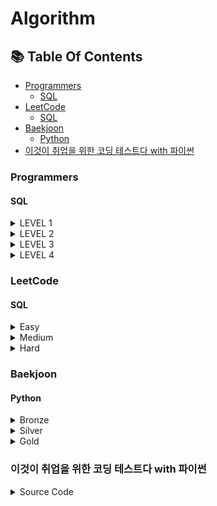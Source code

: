 # Algorithm

## :books: Table Of Contents

- [Programmers](#programmers)
  - [SQL](#sql)
- [LeetCode](#leetcode)
  - [SQL](#sql-1)
- [Baekjoon](#baekjoon)
  - [Python](#python)
- [이것이 취업을 위한 코딩 테스트다 with 파이썬](#이것이-취업을-위한-코딩-테스트다-with-파이썬)

### Programmers

#### SQL

<details>

<summary> LEVEL 1 </summary>

<table>
<tr>
    <th> 문제 </th>
    <th> 코드 </th>
    <th> 풀이 </th>
    <th> 일자 </th>
</tr>
<tr align="left">
    <td> <a href="https://programmers.co.kr/learn/courses/30/lessons/59034"> 모든 레코드 조회하기 </a> </td>
    <td> <a href="./Programmers/SQL/LEVEL_1/1_get_all_records.sql"> 1_get_all_records.sql </a> </td>
    <td> <a href="https://www.weekwith.me/algorithms/programmers/sql/level-1/1-get-all-records/"> 모든 레코드 조회하기 </a> </td>
    <td> 2021. 12. 10 </td>
</tr>
<tr align="left">
    <td> <a href="https://programmers.co.kr/learn/courses/30/lessons/59415"> 최대값 구하기 </a> </td>
    <td> <a href="./Programmers/SQL/LEVEL_1/2_get_max_number.sql"> 2_get_max_number.sql </a> </td>
    <td> <a href="https://www.weekwith.me/algorithms/programmers/sql/level-1/2-get-max-number/"> 최대값 구하기 </a> </td>
    <td> 2021. 12. 10 </td>
</tr>
<tr align="left">
    <td> <a href="https://programmers.co.kr/learn/courses/30/lessons/59039"> 이름이 없는 동물의 아이디 </a> </td>
    <td> <a href="./Programmers/SQL/LEVEL_1/3_no_name_animal_id.sql"> 3_no_name_animal_id.sql </a> </td>
    <td> <a href="https://www.weekwith.me/algorithms/programmers/sql/level-1/3-no-name-animal-id/"> 이름이 없는 동물의 아이디 </a> </td>
    <td> 2021. 12. 10 </td>
</tr>
<tr align="left">
    <td> <a href="https://programmers.co.kr/learn/courses/30/lessons/59035"> 역순 정렬하기 </a> </td>
    <td> <a href="./Programmers/SQL/LEVEL_1/4_reverse_ordering.sql"> 4_reverse_ordering.sql </a> </td>
    <td> <a href="https://www.weekwith.me/algorithms/programmers/sql/level-1/4-reverse-ordering/"> 역순 정렬하기 </a> </td>
    <td> 2021. 12. 10 </td>
</tr>
<tr align="left">
    <td> <a href="https://programmers.co.kr/learn/courses/30/lessons/59407"> 이름이 있는 동물의 아이디 </a> </td>
    <td> <a href="./Programmers/SQL/LEVEL_1/5_exists_name_animal_id.sql"> 5_exists_name_animal_id.sql </a> </td>
    <td> <a href="https://www.weekwith.me/algorithms/programmers/sql/level-1/5-exists-name-animal-id/"> 이름이 있는 동물의 아이디 </a> </td>
    <td> 2021. 12. 10 </td>
</tr>
<tr align="left">
    <td> <a href="https://programmers.co.kr/learn/courses/30/lessons/59036#fn1"> 아픈 동물 찾기 </a> </td>
    <td> <a href="./Programmers/SQL/LEVEL_1/6_find_sick_animal.sql"> 6_find_sick_animal.sql </a> </td>
    <td> <a href="https://www.weekwith.me/algorithms/programmers/sql/level-1/6-find-sick-animal/"> 아픈 동물 찾기 </a> </td>
    <td> 2021. 12. 10 </td>
</tr>
<tr align="left">
    <td> <a href="https://programmers.co.kr/learn/courses/30/lessons/59037#fn1"> 어린 동물 찾기 </a> </td>
    <td> <a href="./Programmers/SQL/LEVEL_1/7_find_young_animal.sql"> 7_find_young_animal.sql </a> </td>
    <td> <a href="https://www.weekwith.me/algorithms/programmers/sql/level-1/7-find-young-animal/"> 어린 동물 찾기 </a> </td>
    <td> 2021. 12. 10 </td>
</tr>
<tr align="left">
    <td> <a href="https://programmers.co.kr/learn/courses/30/lessons/59403"> 동물의 아이디와 이름 </a> </td>
    <td> <a href="./Programmers/SQL/LEVEL_1/8_animal_id_and_name.sql"> 8_animal_id_and_name.sql </a> </td>
    <td> <a href="https://www.weekwith.me/algorithms/programmers/sql/level-1/8-animal-id-and-name/"> 동물의 아이디와 이름 </a> </td>
    <td> 2021. 12. 10 </td>
</tr>
<tr align="left">
    <td> <a href="https://programmers.co.kr/learn/courses/30/lessons/59404"> 여러 기준으로 정렬하기 </a> </td>
    <td> <a href="./Programmers/SQL/LEVEL_1/9_ordering_with_multiple_options.sql"> 9_ordering_with_multiple_options.sql </a> </td>
    <td> <a href="https://www.weekwith.me/algorithms/programmers/sql/level-1/9-ordering-with-multiple-options/"> 여러 기준으로 정렬하기 </a> </td>
    <td> 2021. 12. 10 </td>
</tr>
<tr align="left">
    <td> <a href="https://programmers.co.kr/learn/courses/30/lessons/59405"> 상위 n개 레코드 </a> </td>
    <td> <a href="./Programmers/SQL/LEVEL_1/10_top_nth_records.sql"> 10_top_nth_records.sql </a> </td>
    <td> <a href="https://www.weekwith.me/algorithms/programmers/sql/level-1/10-top-nth-records/"> 상위 n개 레코드 </a> </td>
    <td> 2021. 12. 10 </td>
</tr>
</table>

</details>

<details>

<summary> LEVEL 2 </summary>

<table>
<tr>
    <th> 문제 </th>
    <th> 코드 </th>
    <th> 일자 </th>
</tr>
<tr align="left">
    <td> <a href="https://programmers.co.kr/learn/courses/30/lessons/59040"> 고양이와 개는 몇 마리 있을까 </a> </td>
    <td> <a href="./Programmers/SQL/LEVEL_2/1_count_cats_and_dogs.sql"> 1_count_cats_and_dogs.sql </a> </td>
    <td> 2022. 03. 18 </td>
</tr>
<tr align="left">
    <td> <a href="https://programmers.co.kr/learn/courses/30/lessons/59046"> 루시와 엘라 찾기 </a> </td>
    <td> <a href="./Programmers/SQL/LEVEL_2/2_find_lucy_and_ella.sql"> 2_find_lucy_and_ella.sql </a> </td>
    <td> 2022. 03. 19 </td>
</tr>
<tr align="left">
    <td> <a href="https://programmers.co.kr/learn/courses/30/lessons/59038"> 최솟값 구하기 </a> </td>
    <td> <a href="./Programmers/SQL/LEVEL_2/3_find_minimum.sql"> 3_find_minimum.sql </a> </td>
    <td> 2022. 03. 19 </td>
</tr>
<tr align="left">
    <td> <a href="https://programmers.co.kr/learn/courses/30/lessons/59041"> 동명 동물 수 찾기 </a> </td>
    <td> <a href="./Programmers/SQL/LEVEL_2/4_find_same_name_animals.sql"> 4_find_same_name_animals.sql </a> </td>
    <td> 2022. 03. 19 </td>
</tr>
<tr align="left">
    <td> <a href="https://programmers.co.kr/learn/courses/30/lessons/59047"> 이름에 el이 들어가는 동물 찾기 </a> </td>
    <td> <a href="./Programmers/SQL/LEVEL_2/5_find_animal_which_contains_el_in_name.sql"> 5_find_animal_which_contains_el_in_name.sql </a> </td>
    <td> 2022. 03. 20 </td>
</tr>
<tr align="left">
    <td> <a href="https://programmers.co.kr/learn/courses/30/lessons/59406"> 동물 수 구하기 </a> </td>
    <td> <a href="./Programmers/SQL/LEVEL_2/6_count_animals.sql"> 6_count_animals.sql </a> </td>
    <td> 2022. 03. 20 </td>
</tr>
<tr align="left">
    <td> <a href="https://programmers.co.kr/learn/courses/30/lessons/59412"> 입양 시각 구하기(1) </a> </td>
    <td> <a href="./Programmers/SQL/LEVEL_2/7_find_datetime.sql"> 7_find_datetime.sql </a> </td>
    <td> 2022. 03. 20 </td>
</tr>
<tr align="left">
    <td> <a href="https://programmers.co.kr/learn/courses/30/lessons/59410"> NULL 처리하기 </a> </td>
    <td> <a href="./Programmers/SQL/LEVEL_2/8_handling_null_value.sql"> 8_handling_null_value.sql </a> </td>
    <td> 2022. 03. 21 </td>
</tr>
<tr align="left">
    <td> <a href="https://programmers.co.kr/learn/courses/30/lessons/59409"> 중성화 여부 파악하기 </a> </td>
    <td> <a href="./Programmers/SQL/LEVEL_2/9_neutering_or_not.sql"> 9_ordering_with_multiple_options.sql </a> </td>
    <td> 2022. 03. 21 </td>
</tr>
<tr align="left">
    <td> <a href="https://programmers.co.kr/learn/courses/30/lessons/59408"> 중복 제거하기 </a> </td>
    <td> <a href="./Programmers/SQL/LEVEL_2/10_remove_duplicated_value.sql"> 10_remove_duplicated_value.sql </a> </td>
    <td> 2022. 03. 21 </td>
</tr>
<tr align="left">
    <td> <a href="https://programmers.co.kr/learn/courses/30/lessons/59414"> DATETIME에서 DATE로 형 변환 </a> </td>
    <td> <a href="./Programmers/SQL/LEVEL_2/11_format_from_datetime_to_date.sql"> 11_format_from_datetime_to_date.sql </a> </td>
    <td> 2022. 03. 21 </td>
</tr>
</table>

</details>

<details>

<summary> LEVEL 3 </summary>

<table>
<tr>
    <th> 문제 </th>
    <th> 코드 </th>
    <th> 일자 </th>
</tr>
<tr align="left">
    <td> <a href="https://programmers.co.kr/learn/courses/30/lessons/59042"> 없어진 기록 찾기 </a> </td>
    <td> <a href="./Programmers/SQL/LEVEL_3/1_find_lost_data.sql"> 1_find_lost_data.sql </a> </td>
    <td> 2022. 03. 22 </td>
</tr>
<tr align="left">
    <td> <a href="https://programmers.co.kr/learn/courses/30/lessons/59043"> 있었는데요 없었습니다 </a> </td>
    <td> <a href="./Programmers/SQL/LEVEL_3/2_it_was_but_was_not.sql"> 2_it_was_but_was_not.sql </a> </td>
    <td> 2022. 03. 22 </td>
</tr>
<tr align="left">
    <td> <a href="https://programmers.co.kr/learn/courses/30/lessons/59044"> 오랜 기간 보호한 동물(1) </a> </td>
    <td> <a href="./Programmers/SQL/LEVEL_3/3_long_protected_animal_1.sql"> 3_long_protected_animal_1.sql </a> </td>
    <td> 2022. 03. 22 </td>
</tr>
<tr align="left">
    <td> <a href="https://programmers.co.kr/learn/courses/30/lessons/59411"> 오랜 기간 보호한 동물(2) </a> </td>
    <td> <a href="./Programmers/SQL/LEVEL_3/4_long_protected_animal_2.sql"> 4_long_protected_animal_2.sql </a> </td>
    <td> 2022. 03. 22 </td>
</tr>
<tr align="left">
    <td> <a href="https://programmers.co.kr/learn/courses/30/lessons/77487"> 헤비 유저가 소유한 장소 </a> </td>
    <td> <a href="./Programmers/SQL/LEVEL_3/5_place_owned_by_heavy_user.sql"> 5_place_owned_by_heavy_user.sql </a> </td>
    <td> 2022. 03. 20 </td>
</tr>
</table>

</details>

<details>

<summary> LEVEL 4 </summary>

<table>
<tr>
    <th> 문제 </th>
    <th> 코드 </th>
    <th> 일자 </th>
</tr>
<tr align="left">
    <td> <a href="https://programmers.co.kr/learn/courses/30/lessons/62284"> 우유와 요거트가 담긴 장바구니 </a> </td>
    <td> <a href="./Programmers/SQL/LEVEL_4/1_basket_with_milk_and_yogurt.sql"> 1_basket_with_milk_and_yogurt.sql </a> </td>
    <td> 2022. 03. 23 </td>
</tr>
<tr align="left">
    <td> <a href="https://programmers.co.kr/learn/courses/30/lessons/59413"> 입양 시각 구하기(2) </a> </td>
    <td> <a href="./Programmers/SQL/LEVEL_4/2_find_datetime_2.sql"> 2_find_datetime_2.sql </a> </td>
    <td> 2022. 03. 23 </td>
</tr>
<tr align="left">
    <td> <a href="https://programmers.co.kr/learn/courses/30/lessons/59045"> 보호소에서 중성화한 동물 </a> </td>
    <td> <a href="./Programmers/SQL/LEVEL_4/3_netuering_at_shelter.sql"> 3_netuering_at_shelter.sql </a> </td>
    <td> 2022. 03. 23 </td>
</tr>
</table>

</details>

### LeetCode

#### SQL

<details>

<summary> Easy </summary>

<table>
<tr>
    <th> 문제 </th>
    <th> 코드 </th>
    <th> 일자 </th>
</tr>
<tr align="left">
    <td> <a href="https://leetcode.com/problems/employees-earning-more-than-their-managers/"> 181. Employess Earning More Than Their Managers </a> </td>
    <td> <a href="./LeetCode/SQL/1_Easy/181_employess_earning_more_than_their_managers.sql"> 181_employess_earning_more_than_their_managers.sql </a></td>
    <td> 2022. 03. 24 </td>
</tr>
<tr align="left">
    <td> <a href="https://leetcode.com/problems/duplicate-emails/"> 182. Duplicate Emails </a> </td>
    <td> <a href="./LeetCode/SQL/1_Easy/182_duplicate_emails.sql"> 182_duplicate_emails.sql </a> </td>
    <td> 2022. 03. 24 </td>
</tr>
<tr align="left">
    <td> <a href="https://leetcode.com/problems/customers-who-never-order/"> 183. Customers Who Never Order </a></td>
    <td> <a href="/LeetCode/SQL/1_Easy/183_customers_who_never_order.sql"> 183_customers_who_never_order.sql </a></td>
    <td> 2022. 03. 24 </td>
</tr>
<tr align="left">
    <td> <a href="https://leetcode.com/problems/delete-duplicate-emails/"> 196. Delete Duplicate Emails </a> </td>
    <td> <a href="./LeetCode/SQL/1_Easy/196_delete_duplicate_emails.sql"> 196_delete_duplicate_emails.sql </td>
    <td> 2022. 03. 24 </td>
</tr>
<tr align="left">
    <td> <a href="https://leetcode.com/problems/rising-temperature/"> 197. Rising Temperature </a> </td>
    <td> <a href="./LeetCode/SQL/1_Easy/197_rising_temperature.sql"> 197_rising_temperature.sql </a> </td>
    <td> 2022. 03. 24 </td>
</tr>
<tr align="left">
    <td> <a href="https://leetcode.com/problems/game-play-analysis-i/"> 511. Game Play Analysis I </a> </td>
    <td> <a href="./LeetCode/SQL/1_Easy/511_game_play_analysis_I.sql"> 511_game_play_analysis_I.sql </a> </td>
    <td> 2022. 03. 25 </td>
</tr>
<tr align="left">
    <td> <a href="https://leetcode.com/problems/game-play-analysis-ii/"> 512. Game Play Analysis II </a> </td>
    <td> <a href="./LeetCode/SQL/1_Easy/512_game_play_analysis_II.sql"> 512_game_play_analysis_II.sql </a> </td>
    <td> 2022. 03. 25 </td>
</tr>
<tr align="left">
    <td> <a href="https://leetcode.com/problems/employee-bonus/"> 577. Employee Bonus </a> </td>
    <td> <a href="./LeetCode/SQL/1_Easy/577_employee_bonus.sql"> 577_employee_bonus.sql </a> </td>
    <td> 2022. 03. 25 </td>
</tr>
<tr align="left">
    <td> <a href="https://leetcode.com/problems/find-customer-referee/"> 584. Find Customer Referee </a> </td>
    <td> <a href="./LeetCode/SQL/1_Easy/584_find_customer_referee.sql"> 584_find_customer_referee.sql </a> </td>
    <td> 2022. 03. 25 </td>
</tr>
<tr align="left">
    <td> <a href="https://leetcode.com/problems/customer-placing-the-largest-number-of-orders/"> 586. Customer Placing the Largest Number of Orders </a> </td>
    <td> <a href="./LeetCode/SQL/1_Easy/586_customer_placing_the_largest_number_of_orders.sql"> 586_customer_placing_the_largest_number_of_orders.sql </a> </td>
    <td> 2022. 03. 25 </td>
</tr>
<tr align="left">
    <td> <a href="https://leetcode.com/problems/big-countries/"> 595. Big Countries </a> </td>
    <td> <a href="./LeetCode/SQL/1_Easy/595_big_countries.sql"> 595_big_countries.sql </a> </td>
    <td> 2022. 03. 25 </td>
</tr>
<tr align="left">
    <td> <a href="https://leetcode.com/problems/classes-more-than-5-students/"> 596. Classes More Than 5 Students </a> </td>
    <td> <a href="./LeetCode/SQL/1_Easy/596_classes_more_than_5_students.sql"> 596_classes_more_than_5_students.sql </a> </td>
    <td> 2022. 03. 26 </td>
</tr>
<tr align="left">
    <td> <a href="https://leetcode.com/problems/friend-requests-i-overall-acceptance-rate/"> 597. Friend Requests I: Overall Acceptance Rate </a> </td>
    <td> <a href="./LeetCode/SQL/1_Easy/597_friend_requests_I_overall_acceptance_rate.sql"> 597_friend_requests_I_overall_acceptance_rate.sql </a> </td>
    <td> 2022. 03. 26 </td>
</tr>
<tr align="left">
    <td> <a href="https://leetcode.com/problems/consecutive-available-seats/"> 603. Consecutive Available Seats </a> </td>
    <td> <a href="./LeetCode/SQL/1_Easy/603_consecutive_available_seats.sql"> 603_consecutive_available_seats.sql </a> </td>
    <td> 2022. 03. 26 </td>
</tr>
<tr align="left">
    <td> <a href="https://leetcode.com/problems/sales-person/"> 607. Sales Person </a> </td>
    <td> <a href="./LeetCode/SQL/1_Easy/607_sales_person.sql"> 607_sales_person.sql </a> </td>
    <td> 2022. 03. 26 </td>
</tr>
<tr align="left">
    <td> <a href="https://leetcode.com/problems/triangle-judgement/"> 610. Triangle Judgement </a> </td>
    <td> <a href="./LeetCode/SQL/1_Easy/610_triangle_judgement.sql"> 610_triangle_judgement.sql </a> </td>
    <td> 2022. 03. 26 </td>
</tr>
<tr align="left">
    <td> <a href="https://leetcode.com/problems/shortest-distance-in-a-line/"> 613. Shortest Distance in a Line </a> </td>
    <td> <a href="./LeetCode/SQL/1_Easy/613_shortest_distance_in_a_line.sql"> 613_shortest_distance_in_a_line.sql </a> </td>
    <td> 2022. 03. 26 </td>
</tr>
<tr align="left">
    <td> <a href="https://leetcode.com/problems/biggest-single-number/"> 619. Biggest Single Number </a> </td>
    <td> <a href="./LeetCode/SQL/1_Easy/619_biggest_single_number.sql"> 619_biggest_single_number.sql </a> </td>
    <td> 2022. 03. 27 </td>
</tr>
<tr align="left">
    <td> <a href="https://leetcode.com/problems/not-boring-movies/"> 620. Not Boring Movies </a> </td>
    <td> <a href="./LeetCode/SQL/1_Easy/620_not_boring_movies.sql"> 620_not_boring_movies.sql </a> </td>
    <td> 2022. 03. 27 </td>
</tr>
<tr align="left">
    <td> <a href="https://leetcode.com/problems/swap-salary/"> 627. Swap Salary </a> </td>
    <td> <a href="./LeetCode/SQL/1_Easy/627_swap_salary.sql"> 627_swap_salary.sql </a> </td>
    <td> 2022. 03. 27 </td>
</tr>
<tr align="left">
    <td> <a href="https://leetcode.com/problems/actors-and-directors-who-cooperated-at-least-three-times/"> 1050. Actors and Directors Who Cooperated At Least Three Times </a> </td>
    <td> <a href="./LeetCode/SQL/1_Easy/1050_actors_and_directors_who_cooperated_at_least_three_times.sql"> 1050_actors_and_directors_who_cooperated_at_least_three_times.sql </a> </td>
    <td> 2022. 03. 2 7</td>
</tr>
<tr align="left">
    <td> <a href="https://leetcode.com/problems/product-sales-analysis-i/"> 1068. Product Sales Analysis I </a> </td>
    <td> <a href="./LeetCode/SQL/1_Easy/1068_product_sales_analysis_I.sql"> 1068_product_sales_analysis_I.sql </a> </td>
    <td> 2022. 03. 27 </td>
</tr>
<tr>
    <td> <a href="https://leetcode.com/problems/product-sales-analysis-ii/"> 1069. Product Sales Analysis II </a> </td>
    <td> <a href="./LeetCode/SQL/1_Easy/1069_product_sales_analysis_II.sql"> 1069_product_sales_analysis_II.sql </a> </td>
    <td> 2022. 03. 27 </td>
</tr>
<tr align="left">
    <td> <a href="https://leetcode.com/problems/project-employees-i/"> 1075. Project Employees I </a> </td>
    <td> <a href="./LeetCode/SQL/1_Easy/1075_project_employees_I.sql"> 1075_project_employees_I.sql </a> </td>
    <td> 2022. 03. 2 </td>
</tr>
<tr align="left">
    <td> <a href="https://leetcode.com/problems/project-employees-ii/"> 1076. Project Employees II </a> </td>
    <td> <a href="./LeetCode/SQL/1_Easy/1076_project_employees_II.sql"> 1076_project_employees_II.sql </a> </td>
    <td> 2022. 03. 28 </td>
</tr>
<tr align="left">
    <td> <a href="https://leetcode.com/problems/sales-analysis-i/"> 1082. Sales Analysis I </a> </td>
    <td> <a href="./LeetCode/SQL/1_Easy/1082_sales_analysis_I.sql"> 1082_sales_analysis_I.sql </a> </td>
    <td> 2022. 03. 28 </td>
</tr>
<tr align="left">
    <td> <a href="https://leetcode.com/problems/sales-analysis-ii/"> 1083. Sales Analysis II </a> </td>
    <td> <a href="./LeetCode/SQL/1_Easy/1083_sales_analysis_II.sql"> 1083_sales_analysis_II.sql </a> </td>
    <td> 2022. 03. 28 </td>
</tr>
<tr align="left">
    <td> <a href="https://leetcode.com/problems/sales-analysis-iii/"> 1084. Sales Analysis III </a> </td>
    <td> <a href="./LeetCode/SQL/1_Easy/1084_sales_analysis_III.sql"> 1084_sales_analysis_III.sql </a> </td>
    <td> 2022. 03. 28 </td>
</tr>
<tr align="left">
    <td> <a href="https://leetcode.com/problems/reported-posts/"> 1113. Reported Posts </a> </td>
    <td> <a href="./LeetCode/SQL/1_Easy/1113_reported_posts.sql"> 1113_reported_posts.sql </a> </td>
    <td> 2022. 03. 28 </td>
</tr>
<tr align="left">
    <td> <a href="https://leetcode.com/problems/user-activity-for-the-past-30-days-i/"> 1141. User Activity for the Past 30 Days I </a> </td>
    <td> <a href="./LeetCode/SQL/1_Easy/1141_user_activity_for_the_past_30_days_I.sql"> 1141_user_activity_for_the_past_30_days_I.sql </a> </td>
    <td> 2022. 03. 29 </td>
</tr>
<tr align="left">
    <td> <a href="https://leetcode.com/problems/user-activity-for-the-past-30-days-ii/"> 1142. User Activity for the Past 30 Days II </a> </td>
    <td> <a href="./LeetCode/SQL/1_Easy/1142_user_activity_for_the_past_30_days_II.sql"> 1142_user_activity_for_the_past_30_days_II.sql </a> </td>
    <td> 2022. 03. 29 </td>
</tr>
<tr align="left">
    <td> <a href="https://leetcode.com/problems/article-views-i/"> 1148. Article Views I </a> </td>
    <td> <a href="./LeetCode/SQL/1_Easy/1148_article_views_I.sql"> 1148_article_views_I.sql </a> </td>
    <td> 2022. 03. 29 </td>
</tr>
<tr align="left">
    <td> <a href="https://leetcode.com/problems/immediate-food-delivery-i/"> 1173. Immediate Food Delivery I </a> </td>
    <td> <a href="./LeetCode/SQL/1_Easy/1173_immediate_food_delivery_I.sql"> 1173_immediate_food_delivery_I.sql </a> </td>
    <td> 2022. 03. 29 </td>
</tr>
<tr align="left">
    <td> <a href="https://leetcode.com/problems/reformat-department-table/"> 1179. Reformat Department Table </a> </td>
    <td> <a href="./LeetCode/SQL/1_Easy/1179_reformat_department_table.sql"> 1179_reformat_department_table.sql </a> </td>
    <td> 2022. 03. 29 </td>
</tr>
<tr align="left">
    <td> <a href="https://leetcode.com/problems/queries-quality-and-percentage/"> 1211. Queries Quality and Percentage </a> </td>
    <td> <a href="./LeetCode/SQL/1_Easy/1211_queries_quality_and_percentage.sql"> 1211_queries_quality_and_percentage.sql </a> </td>
    <td> 2022. 03. 29 </td>
</tr>
<tr align="left">
    <td> <a href="https://leetcode.com/problems/number-of-comments-per-post/"> 1241. Number of Comments per Post </a> </td>
    <td> <a href="./LeetCode/SQL/1_Easy/1241_number_of_comments_per_post.sql"> 1241_number_of_comments_per_post.sql </a> </td>
    <td> 2022. 03. 30 </td>
</tr>
<tr align="left">
    <td> <a href="https://leetcode.com/problems/average-selling-price/"> 1251. Average Selling Price </a> </td>
    <td> <a href="./LeetCode/SQL/1_Easy/1251_average_selling_price.sql"> 1251_average_selling_price.sql </a> </td>
    <td> 2022. 03. 31 </td>
</tr>
<tr align="left">
    <td> <a href="https://leetcode.com/problems/find-the-team-size/"> 1303. Find the Team Size </a> </td>
    <td> <a href="./LeetCode/SQL/1_Easy/1303_find_the_team_size.sql"> 1303_find_the_team_size.sql </a> </td>
    <td> 2022. 04. 01 </td>
</tr>
<tr align="left">
    <td> <a href="https://leetcode.com/problems/weather-type-in-each-country/"> 1294. Weather Type in Each Country </a> </td>
    <td> <a href="./LeetCode/SQL/1_Easy/1294_weather_type_in_each_country.sql"> 1294_weather_type_in_each_country.sql </a> </td>
    <td> 2022. 04. 02 </td>
</tr>
<tr align="left">
    <td> <a href="https://leetcode.com/problems/students-and-examinations/"> 1280. Students and Examinations </a> </td>
    <td> <a href="./LeetCode/SQL/1_Easy/1280_students_and_examinations.sql"> 1280_students_and_examinations.sql </a> </td>
    <td> 2022. 04. 03 </td>
</tr>
<tr align="left">
    <td> <a href="https://leetcode.com/problems/ads-performance/"> 1322. Ads Performance </a> </td>
    <td> <a href="./LeetCode/SQL/1_Easy/1322_ads_performance.sql"> 1322_ads_performance.sql </a> </td>
    <td> 2022. 04. 04 </td>
</tr>
<tr align="left">
    <td> <a href="https://leetcode.com/problems/list-the-products-ordered-in-a-period/"> 1327. List the Products Ordered in a Period </a> </td>
    <td> <a href="./LeetCode/SQL/1_Easy/1327_list_the_products_ordered_in_a_period.sql"> 1327_list_the_products_ordered_in_a_period.sql </a> </td>
    <td> 2022. 04. 05 </td>
</tr>
<tr align="left">
    <td> <a href="https://leetcode.com/problems/students-with-invalid-departments/"> 1350. Students With Invalid Departments </a> </td>
    <td> <a href="./LeetCode/SQL/1_Easy/1350_students_with_invalid_departments.sql"> 1350_students_with_invalid_departments.sql </a> </td>
    <td> 2022. 04. 06 </td>
</tr>
<tr align="left">
    <td> <a href="https://leetcode.com/problems/replace-employee-id-with-the-unique-identifier/"> 1378. Replace Employee ID With The Unique Identifier </a> </td>
    <td> <a href="./LeetCode/SQL/1_Easy/1378_replace_employee_id_with_the_unique_identifier.sql"> 1378_replace_employee_id_with_the_unique_identifier.sql </a> </td>
    <td> 2022. 04. 07 </td>
</tr>
<tr align="left">
    <td> <a href="https://leetcode.com/problems/top-travellers/"> 1407. Top Travellers </a> </td>
    <td> <a href="./LeetCode/SQL/1_Easy/1407_top_travellers.sql"> 1407_top_travellers.sql </a> </td>
    <td> 2022. 04. 07 </td>
</tr>
<tr align="left">
    <td> <a href="https://leetcode.com/problems/npv-queries/"> 1421. NPV Queries </a> </td>
    <td> <a href="./LeetCode/SQL/1_Easy/1421_npv_queries.sql"> 1421_npv_queries.sql </a> </td>
    <td> 2022. 04. 07 </td>
</tr>
<tr align="left">
    <td> <a href="https://leetcode.com/problems/create-a-session-bar-chart/"> 1435. Create a Session Bar Chart </a> </td>
    <td> <a href="./LeetCode/SQL/1_Easy/1435_create_a_session_bar_chart.sql"> 1435_create_a_session_bar_chart.sql </a> </td>
    <td> 2022. 04. 08 </td>
</tr>
<tr align="left">
    <td> <a href="https://leetcode.com/problems/group-sold-products-by-the-date/"> 1484. Group Sold Products By The Date </a> </td>
    <td> <a href="./LeetCode/SQL/1_Easy/1484_group_sold_products_by_the_date.sql"> 1484_group_sold_products_by_the_date.sql </a> </td>
    <td> 2022. 04. 08 </td>
</tr>
<tr align="left">
    <td> <a href="https://leetcode.com/problems/friendly-movies-streamed-last-month/"> 1495. Friendly Movies Streamed Last Month </a> </td>
    <td> <a href="./LeetCode/SQL/1_Easy/1495_friendly_movies_streamed_last_month.sql"> 1495_friendly_movies_streamed_last_month.sql </a> </td>
    <td> 2022. 04. 08 </td>
</tr>
<tr align="left">
    <td> <a href="https://leetcode.com/problems/customer-order-frequency/"> 1511. Customer Order Frequency </a> </td>
    <td> <a href="./LeetCode/SQL/1_Easy/1511_customer_order_frequency.sql"> 1511_customer_order_frequency.sql </a> </td>
    <td> 2022. 04. 09 </td>
</tr>
<tr align="left">
    <td> <a href="https://leetcode.com/problems/find-users-with-valid-e-mails/"> 1517. Find Users With Valid E-Mails </a> </td>
    <td> <a href="./LeetCode/SQL/1_Easy/1517_find_users_with_valid_e-mails.sql"> 1517_find_users_with_valid_e-mails.sql </a> </td>
    <td> 2022. 04. 10 </td>
</tr>
<tr align="left">
    <td> <a href="https://leetcode.com/problems/patients-with-a-condition/"> 1527. Patients With a Condition </a> </td>
    <td> <a href="./LeetCode/SQL/1_Easy/1527_patients_with_a_condition.sql"> 1527_patients_with_a_condition.sql </a> </td>
    <td> 2022. 04. 11 </td>
</tr>
<tr align="left">
    <td> <a href="https://leetcode.com/problems/fix-product-name-format/"> 1543. Fix Product Name Format </a> </td>
    <td> <a href="./LeetCode/SQL/1_Easy/1543_fix_product_name_format.sql"> 1543_fix_product_name_format.sql </a> </td>
    <td> 2022. 04. 11 </td>
</tr>
<tr align="left">
    <td> <a href="https://leetcode.com/problems/unique-orders-and-customers-per-month/"> 1565. Unique Orders and Customers Per Month </a> </td>
    <td> <a href="./LeetCode/SQL/1_Easy/1565_unique_orders_and_customers_per_month.sql"> 1565_unique_orders_and_customers_per_month.sql </a> </td>
    <td> 2022. 04. 12 </td>
</tr>
<tr align="left">
    <td> <a href="https://leetcode.com/problems/warehouse-manager/"> 1571. Warehouse Manager </a> </td>
    <td> <a href="./LeetCode/SQL/1_Easy/1571_warehouse_manager.sql"> 1571_warehouse_manager.sql </a> </td>
    <td> 2022. 04. 13 </td>
</tr>
<tr align="left">
    <td><a href="https://leetcode.com/problems/customer-who-visited-but-did-not-make-any-transactions/"> 1581. Customer Who Visited but Did Not Make Any Transactions </a> </td>
    <td> <a href="./LeetCode/SQL/1_Easy/1581_customer_who_visited_but_did_not_make_any_transactions.sql"> 1581_customer_who_visited_but_did_not_make_any_transactions.sql </a> </td>
    <td> 2022. 04. 13 </td>
</tr>
<tr align="left">
    <td> <a href="https://leetcode.com/problems/bank-account-summary-ii/"> 1587. Bank Account Summary II </a> </td>
    <td> <a href="./LeetCode/SQL/1_Easy/1587_bank_account_summary_II.sql"> 1587_bank_account_summary_II.sql </a> </td>
    <td> 2022. 04. 14 </td>
</tr>
<tr align="left">
    <td> <a href="https://leetcode.com/problems/sellers-with-no-sales/"> 1607. Sellers With No Sales </a> </td>
    <td> <a href="./LeetCode/SQL/1_Easy/1607_sellers_with_no_sales.sql"> 1607_sellers_with_no_sales.sql </a> </td>
    <td> 2022. 04. 14 </td>
</tr>
<tr align="left">
    <td> <a href="https://leetcode.com/problems/all-valid-triplets-that-can-represent-a-country/"> 1623. All Valid Triplets That Can Represent a Country </a> </td>
    <td> <a href="./LeetCode/SQL/1_Easy/1623_all_valid_triplets_that_can_represent_a_country.sql"> 1623_all_valid_triplets_that_can_represent_a_country.sql </a> </td>
    <td> 2022. 04. 15 </td>
</tr>
<tr align="left">
    <td> <a href="https://leetcode.com/problems/percentage-of-users-attended-a-contest/"> 1633. Percentage of Users Attended a Contest </a> </td>
    <td> <a href="./LeetCode/SQL/1_Easy/1633_percentage_of_users_ttended_a_contest.sql"> 1633_percentage_of_users_ttended_a_contest.sql </a> </td>
    <td> 2022. 04. 16 </td>
</tr>
<tr align="left">
    <td> <a href="https://leetcode.com/problems/average-time-of-process-per-machine/"> 1661. Average Time of Process per Machine </a> </td>
    <td> <a href="./LeetCode/SQL/1_Easy/1661_average_time_of_process_per_machine.sql"> 1661_average_time_of_process_per_machine.sql </a> </td>
    <td> 2022. 04. 16 </td>
</tr>
<tr align="left">
    <td> <a href="https://leetcode.com/problems/fix-names-in-a-table/"> 1667. Fix Names in a Table </a> </td>
    <td> <a href="./LeetCode/SQL/1_Easy/1667_fix_names_in_a_table.sql"> 1667_fix_names_in_a_table.sql </a> </td>
    <td> 2022. 04. 16 </td>
</tr>
<tr align="left">
    <td> <a href="https://leetcode.com/problems/products-worth-over-invoices/"> 1677. Product's Worth Over Invoices </a> </td>
    <td> <a href="./LeetCode/SQL/1_Easy/1677_product's_worth_over_invoices.sql"> 1677_product's_worth_over_invoices.sql </a> </td>
    <td> 2022. 04. 17 </td>
</tr>
<tr align="left">
    <td> <a href="https://leetcode.com/problems/invalid-tweets/"> 1683. Invalid Tweets </a> </td>
    <td> <a href="./LeetCode/SQL/1_Easy/1683_invalid_tweets.sql"> 1683_invalid_tweets.sql </a> </td>
    <td> 2022. 04. 17 </td>
</tr>
<tr align="left">
    <td> <a href="https://leetcode.com/problems/daily-leads-and-partners/"> 1693. Daily Leads and Partners </a> </td>
    <td> <a href="./LeetCode/SQL/1_Easy/1693_daily_leads_and_partners.sql"> 1693_daily_leads_and_partners.sql </a> </td>
    <td> 2022. 04. 17 </td>
</tr>
<tr align="left">
    <td> <a href="https://leetcode.com/problems/find-followers-count/"> 1729. Find Followers Count </a> </td>
    <td> <a href="./LeetCode/SQL/1_Easy/1729_find_followers_count.sql"> 1729_find_followers_count.sql </a> </td>
    <td> 2022. 04. 17 </td>
</tr>
<tr align="left">
    <td> <a href="https://leetcode.com/problems/the-number-of-employees-which-report-to-each-employee/"> 1731. The Number of Employees Which Report to Each Employee </a> </td>
    <td> <a href="./LeetCode/SQL/1_Easy/1731_the_number_of_employees_which_report_to_each_employee.sql"> 1731_the_number_of_employees_which_report_to_each_employee.sql </a> </td>
    <td> 2022. 04. 17 </td>
</tr>
<tr align="left">
    <td> <a href="https://leetcode.com/problems/find-total-time-spent-by-each-employee/"> 1741. Find Total Time Spent by Each Employee </a> </td>
    <td> <a href="./LeetCode/SQL/1_Easy/1741_find_total_time_spent_by_each_employee.sql"> 1741_find_total_time_spent_by_each_employee.sql </a>  </td>
    <td> 2022. 04. 17 </td>
</tr>
<tr align="left">
    <td> <a href="https://leetcode.com/problems/recyclable-and-low-fat-products/"> 1757. Recyclable and Low Fat Products </a> </td>
    <td> <a href="./LeetCode/SQL/1_Easy/1757_recyclable_and_low_fat_products.sql"> 1757_recyclable_and_low_fat_products.sql </a> </td>
    <td> 2022. 04. 17 </td>
</tr>
<tr align="left">
    <td> <a href="https://leetcode.com/problems/products-price-for-each-store/"> 1777. Product's Price for Each Store </a> </td>
    <td> <a href="./LeetCode/SQL/1_Easy/1777_product's_price_for_each_store.sql"> 1777_product's_price_for_each_store.sql </a> </td>
    <td> 2022. 04. 17 </td>
</tr>
<tr align="left">
    <td> <a href="https://leetcode.com/problems/primary-department-for-each-employee/"> 1789. Primary Department for Each Employee </a> </td>
    <td> <a href="./LeetCode/SQL/1_Easy/1789_primary_department_for_each_employee.sql"> 1789_primary_department_for_each_employee.sql </a> </td>
    <td> 2022. 04. 18 </td>
</tr>
<tr align="left">
    <td> <a href="https://leetcode.com/problems/rearrange-products-table/"> 1795. Rearrange Products Table </a> </td>
    <td> <a href="./LeetCode/SQL/1_Easy/1795_rearrange_products_table.sql"> 1795_rearrange_products_table.sql </a> </td>
    <td> 2022. 04. 19 </td>
</tr>
<tr align="left">
    <td> <a href="https://leetcode.com/problems/ad-free-sessions/"> 1809. Ad-Free Sessions </a> </td>
    <td> <a href="./LeetCode/SQL/1_Easy/1809_ad-free_sessions.sql"> 1809_ad-free_sessions.sql </a> </td>
    <td> 2022. 04. 20 </td>
</tr>
<tr align="left">
    <td> <a href="https://leetcode.com/problems/find-customers-with-positive-revenue-this-year/"> 1821. Find Customers With Positive Revenue this Year </a> </td>
    <td> <a href="./LeetCode/SQL/1_Easy/1821_find_customers_with_positive_revenue_this_year.sql"> 1821_find_customers_with_positive_revenue_this_year.sql </a> </td>
    <td> 2022. 04. 20 </td>
</tr>
<tr align="left">
    <td> <a href="https://leetcode.com/problems/convert-date-format/"> 1853. Convert Date Format </a> </td>
    <td> <a href="./LeetCode/SQL/1_Easy/1853_convert_date_format.sql"> 1853_convert_date_format.sql </a> </td>
    <td> 2022. 04. 20 </td>
</tr>
<tr align="left">
    <td> <a href="https://leetcode.com/problems/calculate-special-bonus/"> 1873. Calculate Special Bonus </a> </td>
    <td> <a href="./LeetCode/SQL/1_Easy/1873_calculate_special_bonus.sql"> 1873_calculate_special_bonus.sql </a> </td>
    <td> 2022. 04. 20 </td>
</tr>
<tr align="left">
    <td> <a href="https://leetcode.com/problems/the-latest-login-in-2020/"> 1890. The Latest Login in 2020 </a> </td>
    <td> <a href="./LeetCode/SQL/1_Easy/1890_the_latest_login_in_2020.sql"> 1890_the_latest_login_in_2020.sql </a> </td>
    <td> 2022. 04. 20 </td>
</tr>
<tr align="left">
    <td> <a href="https://leetcode.com/problems/users-that-actively-request-confirmation-messages/"> 1939. Users That Actively Request Confirmation Messages </a> </td>
    <td> <a href="./LeetCode/SQL/1_Easy/1939_users_that_actively_request_confirmation_messages.sql"> 1939_users_that_actively_request_confirmation_messages.sql </a> </td>
    <td> 2022. 04. 21 </td>
</tr>
<tr align="left">
    <td> <a href="https://leetcode.com/problems/employees-with-missing-information/"> 1965. Employees With Missing Information </a> </td>
    <td> <a href="./LeetCode/SQL/1_Easy/1965_employees_with_missing_information.sql"> 1965_employees_with_missing_information.sql </a> </td>
    <td> 2022. 04. 22 </td>
</tr>
<tr align="left">
    <td> <a href="https://leetcode.com/problems/employees-whose-manager-left-the-company/"> 1978. Employees Whose Manager Left the Company </a> </td>
    <td> <a href="./LeetCode/SQL/1_Easy/1978_employees_whose_manager_left_the_company.sql"> 1978_employees_whose_manager_left_the_company.sql </a> </td>
    <td> 2022. 04. 22 </td>
</tr>
<tr align="left">
    <td> <a href="https://leetcode.com/problems/low-quality-problems/"> 2026. Low-Quality Problems </a> </td>
    <td> <a href="./LeetCode/SQL/1_Easy/2026_low-quality_problems.sql"> 2026_low-quality_problems.sql </a> </td>
    <td> 2022. 04. 22 </td>
</tr>
<tr align="left">
    <td> <a href="https://leetcode.com/problems/the-winner-university/"> 2072. The Winner University </a> </td>
    <td> <a href="./LeetCode/SQL/1_Easy/2072_the_winner_university.sql"> 2072_the_winner_university.sql </a> </td>
    <td> 2022. 04. 23 </td>
</tr>
<tr align="left">
    <td> <a href="https://leetcode.com/problems/the-number-of-rich-customers/"> 2082. The Number of Rich Customers </a> </td>
    <td> <a href="./LeetCode/SQL/1_Easy/2082_the_number_of_rich_customers.sql"> 2082_the_number_of_rich_customers.sql </a> </td>
    <td> 2022. 04. 23 </td>
</tr>
<tr align="left">
    <td> <a href="https://leetcode.com/problems/the-number-of-users-that-are-eligible-for-discount/"> 2205. The Number of Users That Are Eligible for Discount </a> </td>
    <td> <a href="./LeetCode/SQL/1_Easy/2205_the_number_of_users_that_are_eligible_for_discount.sql"> 2205_the_number_of_users_that_are_eligible_for_discount.sql </a> </td>
    <td> 2022. 04. 23 </td>
</tr>
<tr align="left">
    <td> <a href="https://leetcode.com/problems/the-users-that-are-eligible-for-discount/"> 2230. The Users That Are Eligible for Discount </a> </td>
    <td> <a href="./LeetCode/SQL/1_Easy/2230_the_users_that_are_eligible_for_discount.sql"> 2230_the_users_that_are_eligible_for_discount.sql </a> </td>
    <td> 2022. 04. 23 </td>
</tr>
</table>

</details>

<details>

<summary> Medium </summary>

<table>
<tr>
    <th> 문제 </th>
    <th> 코드 </th>
    <th> 일자 </th>
</tr>
<tr align="left">
    <td> <a href="https://leetcode.com/problems/second-highest-salary/"> 176. Second Highest Salary </a> </td>
    <td> <a href="./LeetCode/SQL/2_Medium/176_second_highest_salary.sql"> 176_second_highest_salary.sql </a> </td>
    <td> 2022. 04. 24 </td>
</tr>
<tr align="left">
    <td> <a href="https://leetcode.com/problems/nth-highest-salary/"> 177. Nth Highest Salary </a> </td>
    <td> <a href="./LeetCode/SQL/2_Medium/177_nth_highest_salary.sql"> 177_nth_highest_salary.sql </a> </td>
    <td> 2022. 04. 24 </td>
</tr>
<tr align="left">
    <td> <a href="https://leetcode.com/problems/rank-scores/"> 178. Rank Scores </a> </td>
    <td> <a href="./LeetCode/SQL/2_Medium/178_rank_scores.sql"> 178_rank_scores.sql </a> </td>
    <td> 2022. 04. 25 </td>
</tr>
<tr align="left">
    <td> <a href="https://leetcode.com/problems/consecutive-numbers/"> 180. Consecutive Numbers </a> </td>
    <td> <a href="./LeetCode/SQL/2_Medium/180_consecutive_numbers.sql"> 180_consecutive_numbers.sql </a> </td>
    <td> 2022. 04. 25 </td>
</tr>
<tr align="left">
    <td> <a href="https://leetcode.com/problems/department-highest-salary/"> 184. Department Highest Salary </a> </td>
    <td> <a href="./LeetCode/SQL/2_Medium/184_department_highest_salary.sql"> 184_department_highest_salary.sql </a> </td>
    <td> 2022. 04. 26 </td>
</tr>
<tr align="left">
    <td> <a href="https://leetcode.com/problems/game-play-analysis-iii/"> 534. Game Play Analysis III </a> </td>
    <td> <a href="./LeetCode/SQL/2_Medium/534_game_play_analysis_III.sql"> 534_game_play_analysis_III.sql </a> </td>
    <td> 2022. 04. 26 </td>
</tr>
<tr align="left">
    <td> <a href="https://leetcode.com/problems/game-play-analysis-iv/"> 550. Game Play Analysis IV </a> </td>
    <td> <a href="./LeetCode/SQL/2_Medium/550_game_play_analysis_IV.sql"> 550_game_play_analysis_IV.sql </a> </td>
    <td> 2022. 04. 26 </td>
</tr>
<tr align="left">
    <td> <a href="https://leetcode.com/problems/managers-with-at-least-5-direct-reports/"> 570. Managers with at Least 5 Direct Reports </a> </td>
    <td> <a href="./LeetCode/SQL/2_Medium/570_managers_with_at_least_5_direct_reports.sql"> 570_managers_with_at_least_5_direct_reports.sql </a> </td>
    <td> 2022. 04. 27 </td>
</tr>
<tr align="left">
    <td> <a href="https://leetcode.com/problems/winning-candidate/"> 574. Winning Candidate </a> </td>
    <td> <a href="./LeetCode/SQL/2_Medium/574_winning_candidate.sql"> 574_winning_candidate.sql </a> </td>
    <td> 2022. 04. 27 </td>
</tr>
<tr align="left">
    <td> <a href="https://leetcode.com/problems/get-highest-answer-rate-question/"> 578. Get Highest Answer Rate Question </a> </td>
    <td> <a href="./LeetCode/SQL/2_Medium/578_get_highest_answer_rate_question.sql"> 578_get_highest_answer_rate_question.sql </a> </td>
    <td> 2022. 04. 27 </td>
</tr>
<tr align="left">
    <td> <a href="https://leetcode.com/problems/count-student-number-in-departments/"> 580. Count Student Number in Departments </a> </td>
    <td> <a href="./LeetCode/SQL/2_Medium/580_count_student_number_in_departments.sql"> 580_count_student_number_in_departments.sql </a> </td>
    <td> 2022. 04. 28 </td>
</tr>
<tr align="left">
    <td> <a href="https://leetcode.com/problems/investments-in-2016/"> 585. Investments in 2016 </a> </td>
    <td> <a href="./LeetCode/SQL/2_Medium/585_investments_in_2016.sql"> 585_investments_in_2016.sql </a> </td>
    <td> 2022. 04. 28 </td>
</tr>
<tr align="left">
    <td> <a href="https://leetcode.com/problems/friend-requests-ii-who-has-the-most-friends/"> 602. Friend Requests II: Who Has the Most Friends </a> </td>
    <td> <a href="./LeetCode/SQL/2_Medium/602_friend_requests_II_who_has_the_most_friends.sql"> 602_friend_requests_II_who_has_the_most_friends.sql </a> </td>
    <td> 2022. 04. 28 </td>
</tr>
<tr align="left">
    <td> <a href="https://leetcode.com/problems/tree-node/"> 608. Tree Node </a> </td>
    <td> <a href="./LeetCode/SQL/2_Medium/608_tree_node.sql"> 608_tree_node.sql </a> </td>
    <td> 2022. 04. 29 </td>
</tr>
<tr align="left">
    <td> <a href="https://leetcode.com/problems/shortest-distance-in-a-plane/"> 612. Shortest Distance in a Plane </a> </td>
    <td> <a href="./LeetCode/SQL/2_Medium/612_shortest_distance_in_a_plane.sql"> 612_shortest_distance_in_a_plane.sql </a> </td>
    <td> 2022. 04. 30 </td>
</tr>
<tr align="left">
    <td> <a href="https://leetcode.com/problems/second-degree-follower/"> 614. Second Degree Follower </a> </td>
    <td> <a href="./LeetCode/SQL/2_Medium/614_second_degree_follower.sql"> 614_second_degree_follower.sql </a> </td>
    <td> 2022. 04. 30 </td>
</tr>
<tr align="left">
    <td> <a href="https://leetcode.com/problems/exchange-seats/"> 626. Exchange Seats </a> </td>
    <td> <a href="./LeetCode/SQL/2_Medium/626_exchange_seats.sql"> 626_exchange_seats.sql </a> </td>
    <td> 2022. 04. 30 </td>
</tr>
<tr align="left">
    <td> <a href="https://leetcode.com/problems/customers-who-bought-all-products/"> 1045. Customers Who Bought All Products </a> </td>
    <td> <a href="./LeetCode/SQL/2_Medium/1045_customers_who_bought_all_products.sql"> 1045_customers_who_bought_all_products.sql </a> </td>
    <td> 2022. 05. 01 </td>
</tr>
<tr align="left">
    <td> <a href="https://leetcode.com/problems/product-sales-analysis-iii/"> 1070. Product Sales Analysis III </a> </td>
    <td> <a href="./LeetCode/SQL/2_Medium/1070_product_sales_analysis_III.sql"> 1070_product_sales_analysis_III.sql </a> </td>
    <td> 2022. 05. 01 </td>
</tr>
<tr align="left">
    <td> <a href="https://leetcode.com/problems/project-employees-iii/"> 1077. Project Employees III </a> </td>
    <td> <a href="./LeetCode/SQL/2_Medium/1077_project_employees_III.sql"> 1077_project_employees_III.sql </a> </td>
    <td> 2022. 05. 01 </td>
</tr>
<tr align="left">
    <td> <a href="https://leetcode.com/problems/unpopular-books/"> 1098. Unpopular Books </a> </td>
    <td> <a href="./LeetCode/SQL/2_Medium/1098_unpopular_books.sql"> 1098_unpopular_books.sql </a> </td>
    <td> 2022. 05. 02 </td>
</tr>
<tr align="left">
    <td> <a href="https://leetcode.com/problems/new-users-daily-count/"> 1107. New Users Daily Count </a> </td>
    <td> <a href="./LeetCode/SQL/2_Medium/1107_new_users_daily_count.sql"> 1107_new_users_daily_count.sql </a> </td>
    <td> 2022. 05. 02 </td>
</tr>
<tr align="left">
    <td> <a href="https://leetcode.com/problems/highest-grade-for-each-student/"> 1112. Highest Grade For Each Student </a> </td>
    <td> <a href="./LeetCode/SQL/2_Medium/1112_highest_grade_for_each_student.sql"> 1112_highest_grade_for_each_student.sql </a> </td>
    <td> 2022. 05. 02 </td>
</tr>
<tr align="left">
    <td> <a href="https://leetcode.com/problems/active-businesses/"> 1126. Active Businesses </a> </td>
    <td> <a href="./LeetCode/SQL/2_Medium/1126_active_businesses.sql"> 1126_active_businesses.sql </a> </td>
    <td> 2022. 05. 03 </td>
</tr>
<tr align="left">
    <td> <a href="https://leetcode.com/problems/reported-posts-ii/"> 1132. Reported Posts II </a> </td>
    <td> <a href="./LeetCode/SQL/2_Medium/1132_reported_posts_II.sql"> 1132_reported_posts_II.sql </a> </td>
    <td> 2022. 05. 03 </td>
</tr>
<tr align="left">
    <td> <a href="https://leetcode.com/problems/article-views-ii/"> 1149. Article Views II </a> </td>
    <td> <a href="./LeetCode/SQL/2_Medium/1149_article_views_II.sql"> 1149_article_views_II.sql </a> </td>
    <td> 2022. 05. 04 </td>
</tr>
<tr align="left">
    <td> <a href="https://leetcode.com/problems/market-analysis-i/"> 1158. Market Analysis I </a> </td>
    <td> <a href="./LeetCode/SQL/2_Medium/1158_market_analysis_I.sql"> 1158_market_analysis_I.sql </a> </td>
    <td> 2022. 05. 04 </td>
</tr>
<tr align="left">
    <td> <a href="https://leetcode.com/problems/product-price-at-a-given-date/"> 1164. Product Price at a Given Date </a> </td>
    <td> <a href="./LeetCode/SQL/2_Medium/1164_product_price_at_a_given_date.sql"> 1164_product_price_at_a_given_date.sql </a> </td>
    <td> 2022. 05. 05 </td>
</tr>
<tr align="left">
    <td> <a href="https://leetcode.com/problems/immediate-food-delivery-ii/"> 1174. Immediate Food Delivery II </a> </td>
    <td> <a href="./LeetCode/SQL/2_Medium/1174_immediate_food_delivery_II.sql"> 1174_immediate_food_delivery_II.sql </a> </td>
    <td> 2022. 05. 05 </td>
</tr>
<tr align="left">
    <td> <a href="https://leetcode.com/problems/monthly-transactions-i/"> 1193. Monthly Transactions I </a> </td>
    <td> <a href="./LeetCode/SQL/2_Medium/1193_monthly_transactions_I.sql"> 1193_monthly_transactions_I.sql </a> </td>
    <td> 2022. 05. 05 </td>
</tr>
<tr align="left">
    <td> <a href="https://leetcode.com/problems/last-person-to-fit-in-the-bus/"> 1204. Last Person to Fit in the Bus </a> </td>
    <td> <a href="./LeetCode/SQL/2_Medium/1204_last_person_to_fit_in_the_bus.sql"> 1204_last_person_to_fit_in_the_bus.sql </a> </td>
    <td> 2022. 05. 06 </td>
</tr>
<tr align="left">
    <td> <a href="https://leetcode.com/problems/monthly-transactions-ii/"> 1205. Monthly Transactions II </a> </td>
    <td> <a href="./LeetCode/SQL/2_Medium/1205_monthly_transactions_II.sql"> 1205_monthly_transactions_II.sql </a> </td>
    <td> 2022. 05. 07 </td>
</tr>
<tr align="left">
    <td> <a href="https://leetcode.com/problems/team-scores-in-football-tournament/"> 1212. Team Scores in Football Tournament </a> </td>
    <td> <a href="./LeetCode/SQL/2_Medium/1212_team_scores_in_football_tournament.sql"> 1212_team_scores_in_football_tournament.sql </a> </td>
    <td> 2022. 05. 07 </td>
</tr>
<tr align="left">
    <td> <a href="https://leetcode.com/problems/page-recommendations/"> 1264. Page Recommendations </a> </td>
    <td> <a href="./LeetCode/SQL/2_Medium/1264_page_recommendations.sql"> 1264_page_recommendations.sql </a> </td>
    <td> 2022. 05. 07 </td>
</tr>
<tr align="left">
    <td> <a href="https://leetcode.com/problems/running-total-for-different-genders/"> 1308. Running Total for Different Genders </a> </td>
    <td> <a href="./LeetCode/SQL/2_Medium/1308_running_total_for_different_genders.sql"> 1308_running_total_for_different_genders.sql </a> </td>
    <td> 2022. 05. 08 </td>
</tr>
<tr align="left">
    <td> <a href="https://leetcode.com/problems/find-the-start-and-end-number-of-continuous-ranges/"> 1285. Find the Start and End Number of Continuous Ranges </a> </td>
    <td> <a href="./LeetCode/SQL/2_Medium/1285_find_the_start_and_end_number_of_continuous_ranges.sql"> 1285_find_the_start_and_end_number_of_continuous_ranges.sql </a> </td>
    <td> 2022. 05. 09 </td>
</tr>
<tr align="left">
    <td> <a href="https://leetcode.com/problems/restaurant-growth/"> 1321. Restaurant Growth </a> </td>
    <td> <a href="./LeetCode/SQL/2_Medium/1321_restaurant_growth.sql"> 1321_restaurant_growth.sql </a> </td>
    <td> 2022. 05. 10 </td>
</tr>
<tr align="left">
    <td> <a href="https://leetcode.com/problems/movie-rating/"> 1341. Movie Rating </a> </td>
    <td> <a href="./LeetCode/SQL/2_Medium/1341_movie_rating.sql"> 1341_movie_rating.sql </a> </td>
    <td> 2022. 05. 11 </td>
</tr>
<tr align="left">
    <td> <a href="https://leetcode.com/problems/activity-participants/"> 1355. Activity Participants </a> </td>
    <td> <a href="./LeetCode/SQL/2_Medium/1355_activity_participants.sql"> 1355_activity_participants.sql </a> </td>
    <td> 2022. 05. 12 </td>
</tr>
<tr align="left">
    <td> <a href="https://leetcode.com/problems/number-of-trusted-contacts-of-a-customer/"> 1364. Number of Trusted Contacts of a Customer </a> </td>
    <td> <a href="./LeetCode/SQL/2_Medium/1364_number_of_trusted_contacts_of_a_customer.sql"> 1364_number_of_trusted_contacts_of_a_customer.sql </a> </td>
    <td> 2022. 05. 12 </td>
</tr>
<tr align="left">
    <td> <a href="https://leetcode.com/problems/capital-gainloss/"> 1393. Capital Gain/Loss </a> </td>
    <td> <a href="./LeetCode/SQL/2_Medium/1393_capital_gain_and_loss.sql"> 1393_capital_gain_and_loss.sql </a> </td>
    <td> 2022. 05. 13 </td>
</tr>
<tr align="left">
    <td> <a href="https://leetcode.com/problems/customers-who-bought-products-a-and-b-but-not-c/"> 1398. Customers Who Bought Products A and B but Not C </a> </td>
    <td> <a href="./LeetCode/SQL/2_Medium/1398_customers_who_bought_products_a_and_b_but_not_c.sql"> 1398_customers_who_bought_products_a_and_b_but_not_c.sql </a> </td>
    <td> 2022. 05. 14 </td>
</tr>
<tr align="left">
    <td> <a href="https://leetcode.com/problems/evaluate-boolean-expression/"> 1440. Evaluate Boolean Expression </a> </td>
    <td> <a href="./LeetCode/SQL/2_Medium/1440_evaluate_boolean_expression.sql"> 1440_evaluate_boolean_expression.sql </a> </td>
    <td> 2022. 05. 14 </td>
</tr>
<tr align="left">
    <td> <a href="https://leetcode.com/problems/apples-oranges/"> 1445. Apples &amp; Oranges </a> </td>
    <td> <a href="./LeetCode/SQL/2_Medium/1445_apples_and_oranges.sql"> 1445_apples_and_oranges.sql </a> </td>
    <td> 2022. 05. 15 </td>
</tr>
<tr align="left">
    <td> <a href="https://leetcode.com/problems/active-users/"> 1454. Active Users </a> </td>
    <td> <a href="./LeetCode/SQL/2_Medium/1454_active_users.sql"> 1454_active_users.sql </a> </td>
    <td> 2022. 05. 16 </td>
</tr>
<tr align="left">
    <td> <a href="https://leetcode.com/problems/calculate-salaries/"> 1468. Calculate Salaries </a> </td>
    <td> <a href="./LeetCode/SQL/2_Medium/1468_calculate_salaries.sql"> 1468_calculate_salaries.sql </a> </td>
    <td> 2022. 05. 17 </td>
</tr>
<tr align="left">
    <td> <a href="https://leetcode.com/problems/countries-you-can-safely-invest-in/"> 1501. Countries You Can Safely Invest In </a> </td>
    <td> <a href="./LeetCode/SQL/2_Medium/1501_countries_you_can_safely_invest_in.sql"> 1501_countries_you_can_safely_invest_in.sql </a> </td>
    <td> 2022. 05. 17 </td>
</tr>
<tr align="left">
    <td> <a href="https://leetcode.com/problems/the-most-recent-three-orders/"> 1532. The Most Recent Three Orders </a> </td>
    <td> <a href="./LeetCode/SQL/2_Medium/1532_the_most_recent_three_orders.sql"> 1532_the_most_recent_three_orders.sql </a> </td>
    <td> 2022. 05. 18 </td>
</tr>
<tr align="left">
    <td> <a href="https://leetcode.com/problems/the-most-recent-orders-for-each-product/"> 1549. The Most Recent Orders for Each Product </a> </td>
    <td> <a href="./LeetCode/SQL/2_Medium/1549_the_most_recent_orders_for_each_product.sql"> 1549_the_most_recent_orders_for_each_product.sql </a> </td>
    <td> 2022. 05. 18 </td>
</tr>
<tr align="left">
    <td> <a href="https://leetcode.com/problems/bank-account-summary/"> 1555. Bank Account Summary </a> </td>
    <td> <a href="./LeetCode/SQL/2_Medium/1555_bank_account_summary.sql"> 1555_bank_account_summary.sql </a> </td>
    <td> 2022. 05. 18 </td>
</tr>
<tr align="left">
    <td> <a href="https://leetcode.com/problems/the-most-frequently-ordered-products-for-each-customer/"> 1596. The Most Frequently Ordered Products for Each Customer </a> </td>
    <td> <a href="./LeetCode/SQL/2_Medium/1596_the_most_frequently_ordered_products_for_each_customer.sql"> 1596_the_most_frequently_ordered_products_for_each_customer.sql </a> </td>
    <td> 2022. 05. 19 </td>
</tr>
<tr>
    <td> <a href="https://leetcode.com/problems/find-the-missing-ids/"> 1613. Find the Missing IDs </a> </td>
    <td> <a href="./LeetCode/SQL/2_Medium/1613_find_the_missing_ids.sql"> 1613_find_the_missing_ids.sql </a> </td>
    <td> 2022. 05. 20 </td>
</tr>
<tr align="left">
    <td> <a href="https://leetcode.com/problems/number-of-calls-between-two-persons/"> 1699. Number of Calls Between Two Persons </a> </td>
    <td> <a href="./LeetCode/SQL/2_Medium/1699_number_of_calls_between_two_persons.sql"> 1699_number_of_calls_between_two_persons.sql </a> </td>
    <td> 2022. 05. 21 </td>
</tr>
<tr align="left">
    <td> <a href="https://leetcode.com/problems/biggest-window-between-visits/"> 1709. Biggest Window Between Visits </a> </td>
    <td> <a href="./LeetCode/SQL/2_Medium/1709_biggest_window_between_visits.sql"> 1709_biggest_window_between_visits.sql </a> </td>
    <td> 2022. 05. 21 </td>
</tr>
<tr align="left">
    <td> <a href="https://leetcode.com/problems/count-apples-and-oranges/"> 1715. Count Apples and Oranges </a> </td>
    <td> <a href="./LeetCode/SQL/2_Medium/1715_count_apples_and_oranges.sql"> 1715_count_apples_and_oranges.sql </a> </td>
    <td> 2022. 05. 22 </td>
</tr>
<tr align="left">
    <td> <a href="https://leetcode.com/problems/leetflex-banned-accounts/"> 1747. Leetflex Banned Accounts </a> </td>
    <td> <a href="./LeetCode/SQL/2_Medium/1747_leetflex_banned_accounts.sql"> 1747_leetflex_banned_accounts.sql </a> </td>
    <td> 2022. 05. 22 </td>
</tr>
<tr align="left">
    <td> <a href="https://leetcode.com/problems/grand-slam-titles/"> 1783. Grand Slam Titles </a> </td>
    <td> <a href="./LeetCode/SQL/2_Medium/1783_grand_slam_titles.sql"> 1783_grand_slam_titles.sql </a> </td>
    <td> 2022. 05. 23 </td>
</tr>
<tr align="left">
    <td> <a href="https://leetcode.com/problems/find-interview-candidates/"> 1811. Find Interview Candidates </a> </td>
    <td> <a href="./LeetCode/SQL/2_Medium/1811_find_interview_candidates.sql"> 1811_find_interview_candidates.sql </a> </td>
    <td> 2022. 05. 24 </td>
</tr>
<tr align="left">
    <td> <a href="https://leetcode.com/problems/maximum-transaction-each-day/submissions/"> 1831. Maximum Transaction Each Day </a> </td>
    <td> <a href="./LeetCode/SQL/2_Medium/1831_maximum_transaction_each_day.sql"> 1831_maximum_transaction_each_day.sql </a> </td>
    <td> 2022. 05. 24 </td>
</tr>
<tr align="left">
    <td> <a href="https://leetcode.com/problems/league-statistics/"> 1841. League Statistics </a> </td>
    <td> <a href="./LeetCode/SQL/2_Medium/1841_league_statistics.sql"> 1841_league_statistics.sql </a> </td>
    <td> 2022. 05. 25 </td>
</tr>
<tr align="left">
    <td> <a href="https://leetcode.com/problems/suspicious-bank-accounts/"> 1843. Suspicious Bank Accounts </a> </td>
    <td> <a href="./LeetCode/SQL/2_Medium/1843_suspicious_bank_accounts.sql"> 1843_suspicious_bank_accounts.sql </a> </td>
    <td> 2022. 05. 25 </td>
</tr>
<tr align="left">
    <td> <a href="https://leetcode.com/problems/orders-with-maximum-quantity-above-average/"> 1867. Orders With Maximum Quantity Above Average </a> </td>
    <td> <a href="./LeetCode/SQL/2_Medium/1867_orders_with_maximum_quantity_above_average.sql"> 1867_orders_with_maximum_quantity_above_average.sql </a> </td>
    <td> 2022. 05. 26 </td>
</tr>
<tr align="left">
    <td> <a href="https://leetcode.com/problems/group-employees-of-the-same-salary/"> 1875. Group Employees of the Same Salary </a> </td>
    <td> <a href="./LeetCode/SQL/2_Medium/1875_group_employees_of_the_same_salary.sql"> 1875_group_employees_of_the_same_salary.sql </a> </td>
    <td> 2022. 05. 26 </td>
</tr>
<tr align="left">
    <td> <a href="https://leetcode.com/problems/count-salary-categories/submissions/"> 1907. Count Salary Categories </a> </td>
    <td> <a href="./LeetCode/SQL/2_Medium/1907_count_salary_categories.sql"> 1907_count_salary_categories.sql </a> </td>
    <td> 2022. 05. 26 </td>
</tr>
<tr align="left">
    <td> <a href="https://leetcode.com/problems/confirmation-rate/"> 1934. Confirmation Rate </a> </td>
    <td> <a href="./LeetCode/SQL/2_Medium/1934_confirmation_rate.sql"> 1934_confirmation_rate.sql </a> </td>
    <td> 2022. 05. 27 </td>
</tr>
<tr align="left">
    <td> <a href="https://leetcode.com/problems/find-cutoff-score-for-each-school/"> 1988. Find Cutoff Score for Each School </a> </td>
    <td> <a href="./LeetCode/SQL/2_Medium/1988_find_cutoff_score_for_each_school.sql"> 1988_find_cutoff_score_for_each_school.sql </a> </td>
    <td> 2022. 05. 28 </td>
</tr>
<tr align="left">
    <td> <a href="https://leetcode.com/problems/rectangles-area/submissions/"> 1459. Rectangles Area </a> </td>
    <td> <a href="./LeetCode/SQL/2_Medium/1459_rectangles_area.sql"> 1459_rectangles_area.sql </a> </td>
    <td> 2022. 05. 28 </td>
</tr>
<tr align="left">
    <td> <a href="https://leetcode.com/problems/all-the-pairs-with-the-maximum-number-of-common-followers/"> 1951. All the Pairs With the Maximum Number of Common Followers </a> </td>
    <td> <a href="./LeetCode/SQL/2_Medium/1951_all_the_pairs_with_the_maximum_number_of_common_followers.sql"> 1951_all_the_pairs_with_the_maximum_number_of_common_followers.sql </a> </td>
    <td> 2022. 05. 29 </td>
</tr>
<tr align="left">
    <td> <a href="https://leetcode.com/problems/all-people-report-to-the-given-manager/"> 1270. All People Report to the Given Manager </a> </td>
    <td> <a href="./LeetCode/SQL/2_Medium/1270_all_people_report_to_the_given_manager.sql"> 1270_all_people_report_to_the_given_manager.sql </a> </td>
    <td> 2022. 05. 30 </td>
</tr>
<tr align="left">
    <td> <a href="https://leetcode.com/problems/strong-friendship/"> 1949. Strong Friendship </a> </td>
    <td> <a href="./LeetCode/SQL/2_Medium/1949_strong_friendship.sql"> 1949_strong_friendship.sql </a> </td>
    <td> 2022. 05. 30 </td>
</tr>
<tr align="left">
    <td> <a href="https://leetcode.com/problems/count-the-number-of-experiments/"> 1990. Count the Number of Experiments </a> </td>
    <td> <a href="./LeetCode/SQL/2_Medium/1990_count_the_number_of_experiments.sql"> 1990_count_the_number_of_experiments.sql </a> </td>
    <td> 2022. 05. 31 </td>
</tr>
<tr align="left">
    <td> <a href="https://leetcode.com/problems/number-of-accounts-that-did-not-stream/"> 2020. Number of Accounts That Did Not Stream </a> </td>
    <td> <a href="./LeetCode/SQL/2_Medium/2020_number_of_accounts_that_did_not_stream.sql"> 2020_number_of_accounts_that_did_not_stream.sql </a> </td>
    <td> 2022. 05. 31 </td>
</tr>
<tr align="left">
    <td> <a href="https://leetcode.com/problems/accepted-candidates-from-the-interviews/"> 2041. Accepted Candidates From the Interviews </a> </td>
    <td> <a href="./LeetCode/SQL/2_Medium/2041_accepted_candidates_from_the_interviews.sql"> 2041_accepted_candidates_from_the_interviews.sql </a> </td>
    <td> 2022. 06. 01 </td>
</tr>
<tr align="left">
    <td> <a href="https://leetcode.com/problems/the-category-of-each-member-in-the-store/"> 2051. The Category of Each Member in the Store </a> </td>
    <td> <a href="./LeetCode/SQL/2_Medium/2051_the_category_of_each_member_in_the_store.sql"> 2051_the_category_of_each_member_in_the_store.sql </a> </td>
    <td> 2022. 06. 01 </td>
</tr>
<tr align="left">
    <td> <a href="https://leetcode.com/problems/account-balance/"> 2066. Account Balance </a> </td>
    <td> <a href="./LeetCode/SQL/2_Medium/2066_account_balance.sql"> 2066_account_balance.sql </a> </td>
    <td> 2022. 06. 01 </td>
</tr>
<tr align="left">
    <td> <a href="https://leetcode.com/problems/drop-type-1-orders-for-customers-with-type-0-orders/"> 2084. Drop Type 1 Orders for Customers With Type 0 Orders </a> </td>
    <td> <a href="./LeetCode/SQL/2_Medium/2084_drop_type_1_orders_for_customers_with_type_0_orders.sql"> 2084_drop_type_1_orders_for_customers_with_type_0_orders.sql </a> </td>
    <td> 2022. 06. 02 </td>
</tr>
<tr align="left">
    <td> <a href="https://leetcode.com/problems/the-airport-with-the-most-traffic/"> 2112. The Airport With the Most Traffic </a> </td>
    <td> <a href="./LeetCode/SQL/2_Medium/2112_the_airport_with_the_most_traffic.sql"> 2112_the_airport_with_the_most_traffic.sql </a> </td>
    <td> 2022. 06. 02 </td>
</tr>
<tr align="left">
    <td> <a href="https://leetcode.com/problems/the-number-of-passengers-in-each-bus-i/"> 2142. The Number of Passengers in Each Bus I </a> </td>
    <td> <a href="./LeetCode/SQL/2_Medium/2142_the_number_of_passengers_in_each_bus_I.sql"> 2142_the_number_of_passengers_in_each_bus_I.sql </a> </td>
    <td> 2022. 06. 02 </td>
</tr>
<tr align="left">
    <td> <a href="https://leetcode.com/problems/order-two-columns-independently/"> 2159. Order Two Columns Independently </a> </td>
    <td> <a href="./LeetCode/SQL/2_Medium/2159_order_two_columns_independently.sql"> 2159_order_two_columns_independently.sql </a> </td>
    <td> 2022. 06. 02 </td>
</tr>
<tr align="left">
    <td> <a href="https://leetcode.com/problems/the-change-in-global-rankings/"> 2175. The Change in Global Rankings </a> </td>
    <td> <a href="./LeetCode/SQL/2_Medium/2175_the_change_in_global_rankings.sql"> 2175_the_change_in_global_rankings.sql </a> </td>
    <td> 2022. 06. 02 </td>
</tr>
<tr align="left">
    <td> <a href="https://leetcode.com/problems/users-with-two-purchases-within-seven-days/"> 2228. Users With Two Purchases Within Seven Days </a> </td>
    <td> <a href="./LeetCode/SQL/2_Medium/2228_users_with_two_purchases_within_seven_days.sql"> 2228_users_with_two_purchases_within_seven_days.sql </a> </td>
    <td> 2022. 06. 02 </td>
</tr>
<tr align="left">
    <td> <a href="https://leetcode.com/problems/number-of-times-a-driver-was-a-passenger/"> 2238. Number of Times a Driver Was a Passenger </a> </td>
    <td> <a href="./LeetCode/SQL/2_Medium/2238_number_of_times_a_driver_was_a_passenger.sql"> 2238_number_of_times_a_driver_was_a_passenger.sql </a> </td>
    <td> 2022. 06. 02 </td>
</tr>
<tr align="left">
    <td> <a href="https://leetcode.com/problems/products-with-three-or-more-orders-in-two-consecutive-years/"> 2292. Products With Three or More Orders in Two Consecutive Years </a> </td>
    <td> <a href="./LeetCode/SQL/2_Medium/2292_products_with_three_or_more_orders_in_two_consecutive_years.sql"> 2292_products_with_three_or_more_orders_in_two_consecutive_years.sql </a> </td>
    <td> 2022. 06. 09 </td>
</tr>
<tr align="left">
    <td> <a href="https://leetcode.com/problems/tasks-count-in-the-weekend/"> 2298. Tasks Count in the Weekend </a> </td>
    <td> <a href="./LeetCode/SQL/2_Medium/2298_tasks_count_in_the_weekend.sql"> 2298_tasks_count_in_the_weekend.sql </a> </td>
    <td> 2022. 06. 15 </td>
</tr>
<tr align="left">
    <td> <a href="https://leetcode.com/problems/arrange-table-by-gender/"> 2308. Arrange Table by Gender </a> </td>
    <td> <a href="./LeetCode/SQL/2_Medium/2308_arrange_table_by_gender.sql"> 2308_arrange_table_by_gender.sql </a> </td>
    <td> 2022. 06. 16 </td>
</tr>
<tr align="left">
    <td> <a href="https://leetcode.com/problems/the-first-day-of-the-maximum-recorded-degree-in-each-city/"> 2314. The First Day of the Maximum Recorded Degree in Each City </a> </td>
    <td> <a href="./LeetCode/SQL/2_Medium/2314_the_first_day_of_the_maximum_recorded_degree_in_each_city.sql"> 2314_the_first_day_of_the_maximum_recorded_degree_in_each_city.sql </a> </td>
    <td> 2022. 06. 23 </td>
</tr>
<tr align="left">
    <td> <a href="https://leetcode.com/problems/product-sales-analysis-iv/"> 2324. Product Sales Analysis IV </a> </td>
    <td> <a href="./LeetCode/SQL/2_Medium/2324_product_sales_analysis_IV.sql"> 2324_product_sales_analysis_IV.sql </a> </td>
    <td> 2022. 07. 01 </td>
</tr>
<tr align="left">
    <td> <a href="https://leetcode.com/problems/product-sales-analysis-v/"> 2329. Product Sales Analysis V </a> </td>
    <td> <a href="./LeetCode/SQL/2_Medium/2329_product_sales_analysis_V.sql"> 2329_product_sales_analysis_V.sql </a> </td>
    <td> 2022. 07. 04 </td>
</tr>
</table>

</details>

<details>

<summary> Hard </summary>

<table>
<tr>
    <th> 문제 </th>
    <th> 코드 </th>
    <th> 일자 </th>
</tr>
<tr align="left">
    <td> <a href="https://leetcode.com/problems/department-top-three-salaries/"> 185. Department Top Three Salaries </a> </td>
    <td> <a href="./LeetCode/SQL/3_Hard/185_department_top_three_salaries.sql"> 185_department_top_three_salaries.sql </a> </td>
    <td> 2022. 05. 30 </td>
</tr>
<tr align="left">
    <td> <a href="https://leetcode.com/problems/trips-and-users/"> 262. Trips and Users </a> </td>
    <td> <a href="./LeetCode/SQL/3_Hard/262_trips_and_users.sql"> 262_trips_and_users.sql </a> </td>
    <td> 2022. 05. 30 </td>
</tr>
<tr align="left">
    <td> <a href="https://leetcode.com/problems/get-the-second-most-recent-activity/"> 1369. Get the Second Most Recent Activity </a></td>
    <td> <a href="./LeetCode/SQL/3_Hard/1369_get_the_second_most_recent_activity.sql"> 1369_get_the_second_most_recent_activity.sql </a> </td>
    <td> 2022. 06. 03 </td>
</tr>
<tr align="left">
    <td> <a href="https://leetcode.com/problems/find-the-quiet-students-in-all-exams/"> 1412. Find the Quiet Students in All Exams </a> </td>
    <td> <a href="./LeetCode/SQL/3_Hard/1412_find_the_quiet_students_in_all_exams.sql"> 1412_find_the_quiet_students_in_all_exams.sql </a> </td>
    <td> 2022. 06. 04 </td>
</tr>
<tr align="left">
    <td> <a href="https://leetcode.com/problems/first-and-last-call-on-the-same-day/"> 1972. First and Last Call On the Same Day </a> </td>
    <td> <a href="./LeetCode/SQL/3_Hard/1972_first_and_last_call_on_the_same_day.sql"> 1972_first_and_last_call_on_the_same_day.sql </a> </td>
    <td> 2022. 06. 05 </td>
</tr>
<tr align="left">
    <td> <a href="https://leetcode.com/problems/find-the-subtasks-that-did-not-execute/"> 1767. Find the Subtasks That Did Not Execute </a> </td>
    <td> <a href="./LeetCode/SQL/3_Hard/1767_find_the_subtasks_that_did_not_execute.sql"> 1767_find_the_subtasks_that_did_not_execute.sql </a> </td>
    <td> 2022. 06. 05 </td>
</tr>
<tr align="left">
    <td> <a href="https://leetcode.com/problems/median-employee-salary/"> 569. Median Employee Salary </a> </td>
    <td> <a href="./LeetCode/SQL/3_Hard/569_median_employee_salary.sql"> 569_median_employee_salary.sql </a> </td>
    <td> 2022. 06. 05 </td>
</tr>
<tr align="left">
    <td> <a href="https://leetcode.com/problems/total-sales-amount-by-year/"> 1384. Total Sales Amount by Year </a> </td>
    <td> <a href="LeetCode/SQL/3_Hard/1384_total_sales_amount_by_year.sql"> 1384_total_sales_amount_by_year.sql </a> </td>
    <td> 2022. 06. 06 </td>
</tr>
<tr align="left">
    <td> <a href="https://leetcode.com/problems/find-median-given-frequency-of-numbers/"> 571. Find Median Given Frequency of Numbers </a> </td>
    <td> <a href="./LeetCode/SQL/3_Hard/571_find_median_given_frequency_of_numbers.sql"> 571_find_median_given_frequency_of_numbers.sql </a> </td>
    <td> 2022. 06. 07 </td>
</tr>
<tr align="left">
    <td> <a href="https://leetcode.com/problems/report-contiguous-dates/"> 1225. Report Contiguous Dates </a> </td>
    <td> <a href="./LeetCode/SQL/3_Hard/1225_report_contiguous_dates.sql"> 1225_report_contiguous_dates.sql </a> </td>
    <td> 2022. 06. 08 </td>
</tr>
<tr align="left">
    <td> <a href="https://leetcode.com/problems/students-report-by-geography/"> 618. Students Report By Geography </a> </td>
    <td> <a href="./LeetCode/SQL/3_Hard/618_students_report_by_geography.sql"> 618_students_report_by_geography.sql </a> </td>
    <td> 2022. 06. 08 </td>
</tr>
<tr align="left">
    <td> <a href="https://leetcode.com/problems/the-number-of-seniors-and-juniors-to-join-the-company-ii/submissions/"> 2010. The Number of Seniors and Juniors to Join the Company II </a> </td>
    <td> <a href="./LeetCode/SQL/3_Hard/2010_the_number_of_seniors_and_juniors_to_join_the_company_II.sql"> 2010_the_number_of_seniors_and_juniors_to_join_the_company_II.sql </a> </td>
    <td> 2022. 06. 08 </td>
</tr>
<tr align="left">
    <td> <a href="https://leetcode.com/problems/find-cumulative-salary-of-an-employee/"> 579. Find Cumulative Salary of an Employee </a> </td>
    <td> <a href="./LeetCode/SQL/3_Hard/579_find_cumulative_salary_of_an_employee.sql"> 579_find_cumulative_salary_of_an_employee.sql </a> </td>
    <td> 2022. 06. 09 </td>
</tr>
<tr align="left">
    <td> <a href="https://leetcode.com/problems/human-traffic-of-stadium/"> 601. Human Traffic of Stadium </a> </td>
    <td> <a href="./LeetCode/SQL/3_Hard/601_human_traffic_of_stadium.sql"> 601_human_traffic_of_stadium.sql </a> </td>
    <td> 2022. 06. 09 </td>
</tr>
<tr align="left">
    <td> <a href="https://leetcode.com/problems/average-salary-departments-vs-company/"> 615. Average Salary: Departments VS Company </a> </td>
    <td> <a href="./LeetCode/SQL/3_Hard/615_average_salary_departments_vs_company.sql"> 615_average_salary_departments_vs_company.sql </a> </td>
    <td> 2022. 06. 10 </td>
</tr>
<tr align="left">
    <td> <a href="https://leetcode.com/problems/game-play-analysis-v/)"> 1097. Game Play Analysis V </a> </td>
    <td> <a href="./LeetCode/SQL/3_Hard/1097_game_play_analysis_V.sql"> 1097_game_play_analysis_V.sql </a> </td>
    <td> 2022. 06. 10 </td>
</tr>
<tr align="left">
    <td> <a href="https://leetcode.com/problems/user-purchase-platform/"> 1127. User Purchase Platform </a> </td>
    <td> <a href="./LeetCode/SQL/3_Hard/1127_user_purchase_platform.sql"> 1127_user_purchase_platform.sql </a> </td>
    <td> 2022. 06. 11 </td>
</tr>
<tr align="left">
    <td> <a href="https://leetcode.com/problems/market-analysis-ii/"> 1159. Market Analysis II </a> </td>
    <td> <a href="./LeetCode/SQL/3_Hard/1159_market_analysis_II.sql"> 1159_market_analysis_II.sql </a> </td>
    <td> 2022. 06. 11 </td>
</tr>
<tr align="left">
    <td> <a href="https://leetcode.com/problems/tournament-winners/"> 1194. Tournament Winners </a> </td>
    <td> <a href="./LeetCode/SQL/3_Hard/1194_tournament_winners.sql"> 1194_tournament_winners.sql </a> </td>
    <td> 2022. 06. 11 </td>
</tr>
<tr align="left">
    <td> <a href="https://leetcode.com/problems/number-of-transactions-per-visit/"> 1336. Number of Transactions per Visit </a> </td>
    <td> <a href="./LeetCode/SQL/3_Hard/1336_number_of_transactions_per_visit.sql"> 1336_number_of_transactions_per_visit.sql </a> </td>
    <td> 2022. 06. 12 </td>
</tr>
<tr align="left">
    <td> <a href="https://leetcode.com/problems/sales-by-day-of-the-week/"> 1479. Sales by Day of the Week </a> </td>
    <td> <a href="./LeetCode/SQL/3_Hard/1479_sales_by_day_of_the_week.sql"> 1479_sales_by_day_of_the_week.sql </a> </td>
    <td> 2022. 06. 13 </td>
</tr>
<tr align="left">
    <td> <a href="https://leetcode.com/problems/hopper-company-queries-i/"> 1635. Hopper Company Queries I </a> </td>
    <td> <a href="./LeetCode/SQL/3_Hard/1635_hopper_company_queries_I.sql"> 1635_hopper_company_queries_I.sql </a> </td>
    <td> 2022. 06. 14 </td>
</tr>
<tr align="left">
    <td> <a href="https://leetcode.com/problems/hopper-company-queries-ii/"> 1645. Hopper Company Queries II </a> </td>
    <td> <a href="./LeetCode/SQL/3_Hard/1645_hopper_company_queries_II.sql"> 1645_hopper_company_queries_II.sql </a> </td>
    <td> 2022. 06. 15 </td>
</tr>
<tr align="left">
    <td> <a href="https://leetcode.com/problems/hopper-company-queries-iii/"> 1651. Hopper Company Queries III </a> </td>
    <td> <a href="./LeetCode/SQL/3_Hard/1651_hopper_company_queries_III.sql"> 1651_hopper_company_queries_III.sql </a> </td>
    <td> 2022. 06. 16 </td>
</tr>
<tr align="left">
    <td> <a href="https://leetcode.com/problems/page-recommendations-ii/"> 1892. Page Recommendations II </a> </td>
    <td> <a href="./LeetCode/SQL/3_Hard/1892_page_recommendations_II.sql"> 1892_page_recommendations_II.sql </a> </td>
    <td> 2022. 06. 16 </td>
</tr>
<tr align="left">
    <td> <a href="https://leetcode.com/problems/leetcodify-friends-recommendations/"> 1917. Leetcodify Friends Recommendations </a> </td>
    <td> <a href="./LeetCode/SQL/3_Hard/1917_leetcodify_friends_recommendations.sql"> 1917_leetcodify_friends_recommendations.sql </a> </td>
    <td> 2022. 06. 17 </td>
</tr>
<tr align="left">
    <td> <a href="https://leetcode.com/problems/leetcodify-similar-friends/"> 1919. Leetcodify Similar Friends </a> </td>
    <td> <a href="./LeetCode/SQL/3_Hard/1919_leetcodify_similar_friends.sql"> 1919_leetcodify_similar_friends.sql </a> </td>
    <td> 2022. 06. 18 </td>
</tr>
<tr align="left">
    <td> <a href="https://leetcode.com/problems/the-number-of-seniors-and-juniors-to-join-the-company/"> 2004. The Number of Seniors and Juniors to Join the Company </a> </td>
    <td> <a href="./LeetCode/SQL/3_Hard/2004_the_number_of_seniors_and_juniors_to_join_the_company.sql"> 2004_the_number_of_seniors_and_juniors_to_join_the_company.sql </a> </td>
    <td> 2022. 06. 19 </td>
</tr>
<tr align="left">
    <td> <a href="https://leetcode.com/problems/longest-winning-streak/"> 2173. Longest Winning Streak </a> </td>
    <td> <a href="./LeetCode/SQL/3_Hard/2173_longest_winning_streak.sql"> 2173_longest_winning_streak.sql </a> </td>
    <td> 2022. 06. 20 </td>
</tr>
<tr align="left">
    <td> <a href="https://leetcode.com/problems/finding-the-topic-of-each-post/"> 2199. Finding the Topic of Each Post </a> </td>
    <td> <a href="./LeetCode/SQL/3_Hard/2199_finding_the_topic_of_each_post.sql"> 2199_finding_the_topic_of_each_post.sql </a> </td>
    <td> 2022. 06. 21 </td>
</tr>
<tr align="left">
    <td> <a href="https://leetcode.com/problems/the-number-of-passengers-in-each-bus-ii/"> 2153. The Number of Passengers in Each Bus II </a> </td>
    <td> <a href="./LeetCode/SQL/3_Hard/2153_the_number_of_passengers_in_each_bus_II.sql"> 2153_the_number_of_passengers_in_each_bus_II.sql </a> </td>
    <td> 2022. 06. 22 </td>
</tr>
<tr align="left">
    <td> <a href="https://leetcode.com/problems/build-the-equation/"> 2118. Build the Equation </a> </td>
    <td> <a href="./LeetCode/SQL/3_Hard/2118_build_the_equation.sql"> 2118_build_the_equation.sql </a> </td>
    <td> 2022. 06. 23 </td>
</tr>
</table>

</details>

### Baekjoon

#### Python

<details>

<summary> Bronze </summary>

<table>
<tr>
    <th> 문제 </th>
    <th> 분류 </th>
    <th> 코드 </th>
    <th> 풀이 </th>
    <th> 일자 </th>
</tr>
<tr align="left">
    <td> <a href="https://www.acmicpc.net/problem/18406"> 18406번: 럭키 스트레이트 </a> </td>
    <td> 구현, 문자열 </td>
    <td> <a href="./Baekjoon/Python/01_Bronze/18406.py"> 18406.py </a> </td>
    <td> <a href="https://velog.io/@dev_taehyun/algorithm-baekjoon-18406"> [ 알고리즘 ] 백준 18406번: 럭키 스트레이트 </a> </td>
    <td> 2022. 07. 02 </td>
</tr>
<tr align="left">
    <td> <a href="https://www.acmicpc.net/problem/2557"> 2557번: Hello World </a> </td>
    <td> 구현 </td>
    <td> <a href="./Baekjoon/Python/01_Bronze/2557.py"> 2557.py </a> </td>
    <td>  </td>
    <td> 2022. 07. 11 </td>
</tr>
<tr align="left">
    <td> <a href="https://www.acmicpc.net/problem/10699"> 10699번: 오늘 날짜 </a> </td>
    <td> 구현 </td>
    <td> <a href="./Baekjoon/Python/01_Bronze/10699.py"> 10699.py </a> </td>
    <td>  </td>
    <td> 2022. 07. 11 </td>
</tr>
<tr align="left">
    <td> <a href="https://www.acmicpc.net/problem/7287"> 7287번: 등록 </a> </td>
    <td> 구현 </td>
    <td> <a href="./Baekjoon/Python/01_Bronze/7287.py"> 7287.py </a> </td>
    <td>  </td>
    <td> 2022. 07. 11 </td>
</tr>
<tr align="left">
    <td> <a href="https://www.acmicpc.net/problem/10171"> 10171번: 고양이 </a> </td>
    <td> 구현 </td>
    <td> <a href="./Baekjoon/Python/01_Bronze/10171.py"> 10171.py </a> </td>
    <td>  </td>
    <td> 2022. 07. 11 </td>
</tr>
<tr align="left">
    <td> <a href="https://www.acmicpc.net/problem/10172"> 10172번: 개 </a> </td>
    <td> 구현 </td>
    <td> <a href="./Baekjoon/Python/01_Bronze/10172.py"> 10172.py </a> </td>
    <td>  </td>
    <td> 2022. 07. 11 </td>
</tr>
<tr align="left">
    <td> <a href="https://www.acmicpc.net/problem/25083"> 25083번: 새싹 </a> </td>
    <td> 구현 </td>
    <td> <a href="./Baekjoon/Python/01_Bronze/25083.py"> 25083.py </a> </td>
    <td>  </td>
    <td> 2022. 07. 11 </td>
</tr>
<tr align="left">
    <td> <a href="https://www.acmicpc.net/problem/1000"> 1000번: A+B </a> </td>
    <td> 수학, 구현, 사칙연산 </td>
    <td> <a href="./Baekjoon/Python/01_Bronze/1000.py"> 1000.py </a> </td>
    <td>  </td>
    <td> 2022. 07. 11 </td>
</tr>
<tr align="left">
    <td> <a href="https://www.acmicpc.net/problem/1001"> 1001번: A-B </a> </td>
    <td> 수학, 구현, 사칙연산 </td>
    <td> <a href="./Baekjoon/Python/01_Bronze/1001.py"> 1001.py </a> </td>
    <td>  </td>
    <td> 2022. 07. 11 </td>
</tr>
<tr align="left">
    <td> <a href="https://www.acmicpc.net/problem/10998"> 10998번: AxB </a> </td>
    <td> 수학, 구현, 사칙연산 </td>
    <td> <a href="./Baekjoon/Python/01_Bronze/10998.py"> 10998.py </a> </td>
    <td>  </td>
    <td> 2022. 07. 11 </td>
</tr>
<tr align="left">
    <td> <a href="https://www.acmicpc.net/problem/10869"> 10869번: 사칙연산 </a> </td>
    <td> 수학, 구현, 사칙연산 </td>
    <td> <a href="./Baekjoon/Python/01_Bronze/10869.py"> 10869.py </a> </td>
    <td>  </td>
    <td> 2022. 07. 11 </td>
</tr>
<tr align="left">
    <td> <a href="https://www.acmicpc.net/problem/1008"> 1008번: A/B </a> </td>
    <td> 수학, 구현, 사칙연산 </td>
    <td> <a href="./Baekjoon/Python/01_Bronze/1008.py"> 1008.py </a> </td>
    <td>  </td>
    <td> 2022. 07. 11 </td>
</tr>
<tr align="left">
    <td> <a href="https://www.acmicpc.net/problem/11382"> 11382번: 꼬마 정민 </a> </td>
    <td> 수학, 구현, 사칙연산 </td>
    <td> <a href="./Baekjoon/Python/01_Bronze/11382.py"> 11382.py </a> </td>
    <td>  </td>
    <td> 2022. 07. 11 </td>
</tr>
<tr align="left">
    <td> <a href="https://www.acmicpc.net/problem/1330"> 1330번: 두 수 비교하기 </a> </td>
    <td> 구현 </td>
    <td> <a href="./Baekjoon/Python/01_Bronze/1330.py"> 1330.py </a> </td>
    <td>  </td>
    <td> 2022. 07. 13 </td>
</tr>
<tr align="left">
    <td> <a href="https://www.acmicpc.net/problem/9498"> 9498번: 시험 성적 </a> </td>
    <td> 구현 </td>
    <td> <a href="./Baekjoon/Python/01_Bronze/9498.py"> 9498.py </a> </td>
    <td>  </td>
    <td> 2022. 07. 13 </td>
</tr>
</table>

</details>

<details>

<summary> Silver </summary>

<table>
<tr>
    <th> 문제 </th>
    <th> 분류 </th>
    <th> 코드 </th>
    <th> 풀이 </th>
    <th> 일자 </th>
</tr>
<tr align="left">
    <td> <a href="https://www.acmicpc.net/problem/11399"> 11399번: ATM </a> </td>
    <td> 그리디 알고리즘, 정렬 </td>
    <td> <a href="./Baekjoon/Python/02_Silver/11399.py"> 11399.py </a> </td>
    <td> <a href="https://velog.io/@dev_taehyun/algorithm-baekjoon-11399-ATM"> [ 알고리즘 ] 백준 11399번: ATM </a> </td>
    <td> 2022. 06. 11 </td>
</tr>
<tr align="left">
    <td> <a href="https://www.acmicpc.net/problem/1439"> 1439번: 뒤집기 </a> </td>
    <td> 문자열, 그리디 알고리즘 </td>
    <td> <a href="./Baekjoon/Python/02_Silver/1439.py"> 1439.py </a> </td>
    <td> <a href="https://velog.io/@dev_taehyun/algorithm-baekjoon-1439"> [ 알고리즘 ] 백준 1439번: 뒤집기 </a> </td>
    <td> 2022. 06. 13 </td>
</tr>
<tr align="left">
    <td> <a href="https://www.acmicpc.net/problem/1026"> 1026번: 보물 </a> </td>
    <td> 수학, 그리디 알고리즘, 정렬 </td>
    <td> <a href="./Baekjoon/Python/02_Silver/1026.py"> 1026.py </a> </td>
    <td> <a href="https://velog.io/@dev_taehyun/algorithm-baekjoon-1026"> [ 알고리즘 ] 백준 1026번: 보물 </a> </td>
    <td> 2022. 06. 14 </td>
</tr>
<tr align="left">
    <td> <a href="https://www.acmicpc.net/problem/2217"> 2217번: 로프 </a> </td>
    <td> 수학, 그리디 알고리즘, 정렬 </td>
    <td> <a href="./Baekjoon/Python/02_Silver/2217.py"> 2217.py </a> </td>
    <td> <a href="https://velog.io/@dev_taehyun/algorithm-baekjoon-2217"> [ 알고리즘 ] 백준 2217번: 로프 </a> </td>
    <td> 2022. 06. 15 </td>
</tr>
<tr align="left">
    <td> <a href="https://www.acmicpc.net/problem/2839"> 2839번: 설탕 배달 </a> </td>
    <td> 수학, 다이나믹 프로그래밍, 그리디 알고리즘 </td>
    <td> <a href="./Baekjoon/Python/02_Silver/2839.py"> 2839.py </a> </td>
    <td> <a href="https://velog.io/@dev_taehyun/algorithm-baekjoon-2839"> [ 알고리즘 ] 백준 2839번: 설탕 배달 </a> </td>
    <td> 2022. 06. 16 </td>
</tr>
<tr align="left">
    <td> <a href="https://www.acmicpc.net/problem/11047"> 11047번: 동전 0 </a> </td>
    <td> 그리디 알고리즘 </td>
    <td> <a href="./Baekjoon/Python/02_Silver/11047.py"> 11047.py </a> </td>
    <td> <a href="https://velog.io/@dev_taehyun/algorithm-baekjoon-11047"> [ 알고리즘 ] 백준 11047번: 동전 0 </a> </td>
    <td> 2022. 06. 17 </td>
</tr>
<tr align="left">
    <td> <a href="https://www.acmicpc.net/problem/4673"> 4673번: 셀프 넘버 </a> </td>
    <td> 수학, 구현, 브루트포스 알고리즘 </td>
    <td> <a href="./Baekjoon/Python/02_Silver/4673.py"> 4673.py </a> </td>
    <td> <a href="https://velog.io/@dev_taehyun/algorithm-baekjoon-4673"> [ 알고리즘 ] 백준 4673번: 셀프 넘버 </a> </td>
    <td> 2022. 06. 17 </td>
</tr>
<tr align="left">
    <td> <a href="https://www.acmicpc.net/problem/4673"> 10773번: 제로 </a> </td>
    <td> 구현, 자료 구조, 스택 </td>
    <td> <a href="./Baekjoon/Python/02_Silver/10773.py"> 10773.py </a> </td>
    <td> <a href="https://velog.io/@dev_taehyun/algorithm-baekjoon-10773"> [ 알고리즘 ] 백준 10773번: 제로 </a> </td>
    <td> 2022. 06. 18 </td>
</tr>
<tr align="left">
    <td> <a href="https://www.acmicpc.net/problem/1541"> 1541번: 잃어버린 괄호 </a> </td>
    <td> 수학, 문자열, 그리디 알고리즘, 문자열 파싱 </td>
    <td> <a href="./Baekjoon/Python/02_Silver/1541.py"> 1541.py </a> </td>
    <td> <a href="https://velog.io/@dev_taehyun/algorithm-baekjoon-1541"> [ 알고리즘 ] 백준 1541번: 잃어버린 괄호 </a> </td>
    <td> 2022. 07. 05 </td>
</tr>
<tr align="left">
    <td> <a href="https://www.acmicpc.net/problem/1946"> 1946번: 신입 사원 </a> </td>
    <td> 그리디 알고리즘, 정렬 </td>
    <td> <a href="./Baekjoon/Python/02_Silver/1946.py"> 1946.py </a> </td>
    <td> <a href="https://velog.io/@dev_taehyun/algorithm-baekjoon-1946"> [ 알고리즘 ] 백준 1946번: 신입 사원 </a> </td>
    <td> 2022. 07. 06 </td>
</tr>
<tr align="left">
    <td> <a href="https://www.acmicpc.net/problem/1213"> 1213번: 팰린드롬 만들기 </a> </td>
    <td> 구현, 문자열, 그리디 알고리즘, 정렬 </td>
    <td> <a href="./Baekjoon/Python/02_Silver/1213.py"> 1213.py </a> </td>
    <td> <a href="https://velog.io/@dev_taehyun/algorithm-baekjoon-1213"> [ 알고리즘 ] 백준 1213번: 팰린드롬 만들기 </a> </td>
    <td> 2022. 07. 08 </td>
</tr>
<tr align="left">
    <td> <a href="https://www.acmicpc.net/problem/18111"> 18111번: 마인크래프트 </a> </td>
    <td> 구현, 브루트포스 알고리즘 </td>
    <td> <a href="./Baekjoon/Python/02_Silver/18111.py"> 18111.py </a> </td>
    <td> <a href="https://velog.io/@dev_taehyun/algorithm-baekjoon-18111"> [ 알고리즘 ] 백준 18111번: 마인크래프트 </a> </td>
    <td> 2022. 07. 09 </td>
</tr>
<tr align="left">
    <td> <a href="https://www.acmicpc.net/problem/1931"> 1931번: 회의실 배정 </a> </td>
    <td> 그리디 알고리즘, 정렬 </td>
    <td> <a href="./Baekjoon/Python/02_Silver/1931.py"> 1931.py </a> </td>
    <td> <a href="https://velog.io/@dev_taehyun/algorithm-baekjoon-1931"> [ 알고리즘 ] 백준 1931번: 회의실 배정 </a> </td>
    <td> 2022. 07. 12 </td>
</tr>
</table>

</details>

<details>

<summary> Gold </summary>

<table>
<tr>
    <th> 문제 </th>
    <th> 분류 </th>
    <th> 코드 </th>
    <th> 풀이 </th>
    <th> 일자 </th>
</tr>
<tr align="left">
    <td> <a href="https://www.acmicpc.net/problem/3190"> 3190번: 뱀 </a> </td>
    <td> 구현, 자료 구조, 시뮬레이션, 덱, 큐 </td>
    <td> <a href="./Baekjoon/Python/03_Gold/3190.py"> 3190.py </a> </td>
    <td> <a href="https://velog.io/@dev_taehyun/algorithm-baekjoon-3190"> [ 알고리즘 ] 백준 3190번: 뱀 </a> </td>
    <td> 2022. 07. 02 </td>
</tr>
<tr align="left">
    <td> <a href="https://www.acmicpc.net/problem/15686"> 15686번: 치킨 배달 </a> </td>
    <td> 구현, 브루트포스 알고리즘, 백트래킹 </td>
    <td> <a href="./Baekjoon/Python/03_Gold/15686.py"> 15686.py </a> </td>
    <td> <a href="https://velog.io/@dev_taehyun/algorithm-baekjoon-15686"> [ 알고리즘 ] 백준 15686번: 치킨 배달 </a> </td>
    <td> 2022. 07. 03 </td>
</tr>
<tr align="left">
    <td> <a href="https://www.acmicpc.net/problem/1339"> 1339번: 단어 수학 </a> </td>
    <td> 그리디 알고리즘, 브루트포스 알고리즘 </td>
    <td> <a href="./Baekjoon/Python/03_Gold/1339.py"> 1339.py </a> </td>
    <td> <a href="https://velog.io/@dev_taehyun/algorithm-baekjoon-1339"> [ 알고리즘 ] 백준 1339번: 단어 수학 </a> </td>
    <td> 2022. 07. 07 </td>
</tr>
</table>

</details>

### 이것이 취업을 위한 코딩 테스트다 with 파이썬

<details>

<summary> Source Code </summary>

<table>
<tr>
    <th> 알고리즘 </th>
    <th> 분류 </th>
    <th> 코드 </th>
    <th> 풀이 </th>
    <th> 일자 </th>
</tr>
<tr align="left">
    <td> 그리디 </td>
    <td> 실전문제 </td>
    <td> <a href="./이것이 취업을 위한 코딩 테스트다/01_Greedy/01_실전문제/01.py"> 큰 수의 법칙 </a> </td>
    <td> <a href="https://velog.io/@dev_taehyun/algorithm-this-is-coding-test-for-employment-greedy"> [ 알고리즘 ] 이것이 취업을 위한 코딩 테스트다 with 파이썬 : 그리디 </a> </td>
    <td> 2022. 06. 24 </td>
</tr>
<tr align="left">
    <td> 그리디 </td>
    <td> 실전문제 </td>
    <td> <a href="./이것이 취업을 위한 코딩 테스트다/01_Greedy/01_실전문제/02.py"> 숫자 카드 게임 </a> </td>
    <td> <a href="https://velog.io/@dev_taehyun/algorithm-this-is-coding-test-for-employment-greedy"> [ 알고리즘 ] 이것이 취업을 위한 코딩 테스트다 with 파이썬 : 그리디 </a> </td>
    <td> 2022. 06. 24 </td>
</tr>
<tr align="left">
    <td> 그리디 </td>
    <td> 실전문제 </td>
    <td> <a href="./이것이 취업을 위한 코딩 테스트다/01_Greedy/01_실전문제/03.py"> 1이 될 때까지 </a> </td>
    <td> <a href="https://velog.io/@dev_taehyun/algorithm-this-is-coding-test-for-employment-greedy"> [ 알고리즘 ] 이것이 취업을 위한 코딩 테스트다 with 파이썬 : 그리디 </a> </td>
    <td> 2022. 06. 24 </td>
</tr>
<tr align="left">
    <td> 그리디 </td>
    <td> 기출문제 </td>
    <td> <a href="./이것이 취업을 위한 코딩 테스트다/01_Greedy/02_기출문제/01.py"> 모험가 길드 </a> </td>
    <td> <a href="https://velog.io/@dev_taehyun/algorithm-this-is-coding-test-for-employment-greedy"> [ 알고리즘 ] 이것이 취업을 위한 코딩 테스트다 with 파이썬 : 그리디 </a> </td>
    <td> 2022. 06. 24 </td>
</tr>
<tr align="left">
    <td> 그리디 </td>
    <td> 기출문제 </td>
    <td> <a href="./이것이 취업을 위한 코딩 테스트다/01_Greedy/02_기출문제/02.py"> 곱하기 혹은 더하기 </a> </td>
    <td> <a href="https://velog.io/@dev_taehyun/algorithm-this-is-coding-test-for-employment-greedy"> [ 알고리즘 ] 이것이 취업을 위한 코딩 테스트다 with 파이썬 : 그리디 </a> </td>
    <td> 2022. 06. 24 </td>
</tr>
<tr align="left">
    <td> 그리디 </td>
    <td> 기출문제 </td>
    <td> <a href="./이것이 취업을 위한 코딩 테스트다/01_Greedy/02_기출문제/03.py"> 문자열 뒤집기 </a> </td>
    <td> <a href="https://velog.io/@dev_taehyun/algorithm-this-is-coding-test-for-employment-greedy"> [ 알고리즘 ] 이것이 취업을 위한 코딩 테스트다 with 파이썬 : 그리디 </a> </td>
    <td> 2022. 06. 24 </td>
</tr>
<tr align="left">
    <td> 그리디 </td>
    <td> 기출문제 </td>
    <td> <a href="./이것이 취업을 위한 코딩 테스트다/01_Greedy/02_기출문제/04.py"> 만들 수 없는 금액 </a> </td>
    <td> <a href="https://velog.io/@dev_taehyun/algorithm-this-is-coding-test-for-employment-greedy"> [ 알고리즘 ] 이것이 취업을 위한 코딩 테스트다 with 파이썬 : 그리디 </a> </td>
    <td> 2022. 06. 24 </td>
</tr>
<tr align="left">
    <td> 그리디 </td>
    <td> 기출문제 </td>
    <td> <a href="./이것이 취업을 위한 코딩 테스트다/01_Greedy/02_기출문제/05.py"> 볼링공 고르기 </a> </td>
    <td> <a href="https://velog.io/@dev_taehyun/algorithm-this-is-coding-test-for-employment-greedy"> [ 알고리즘 ] 이것이 취업을 위한 코딩 테스트다 with 파이썬 : 그리디 </a> </td>
    <td> 2022. 06. 26 </td>
</tr>
<tr align="left">
    <td> 구현 </td>
    <td> 실전문제 </td>
    <td> <a href="./이것이 취업을 위한 코딩 테스트다/02_Implementation/01_실전문제/01.py"> 왕실의 나이트 </a> </td>
    <td> <a href="https://velog.io/@dev_taehyun/algorithm-this-is-coding-test-for-employment-implementation"> [ 알고리즘 ] 이것이 취업을 위한 코딩 테스트다 with 파이썬 : 구현 </a> </td>
    <td> 2022. 06. 28 </td>
</tr>
<tr align="left">
    <td> 구현 </td>
    <td> 실전문제 </td>
    <td> <a href="./이것이 취업을 위한 코딩 테스트다/02_Implementation/01_실전문제/02.py"> 게임 개발 </a> </td>
    <td> <a href="https://velog.io/@dev_taehyun/algorithm-this-is-coding-test-for-employment-implementation"> [ 알고리즘 ] 이것이 취업을 위한 코딩 테스트다 with 파이썬 : 구현 </a> </td>
    <td> 2022. 06. 29 </td>
</tr>
<tr align="left">
    <td> 구현 </td>
    <td> 기출문제 </td>
    <td> <a href="./이것이 취업을 위한 코딩 테스트다/02_Implementation/02_기출문제/01.py"> 럭키 스트레이트 </a> </td>
    <td> <a href="https://velog.io/@dev_taehyun/algorithm-this-is-coding-test-for-employment-implementation"> [ 알고리즘 ] 이것이 취업을 위한 코딩 테스트다 with 파이썬 : 구현 </a> </td>
    <td> 2022. 06. 30 </td>
</tr>
<tr align="left">
    <td> 구현 </td>
    <td> 기출문제 </td>
    <td> <a href="./이것이 취업을 위한 코딩 테스트다/02_Implementation/02_기출문제/02.py"> 문자열 재정렬 </a> </td>
    <td> <a href="https://velog.io/@dev_taehyun/algorithm-this-is-coding-test-for-employment-implementation"> [ 알고리즘 ] 이것이 취업을 위한 코딩 테스트다 with 파이썬 : 구현 </a> </td>
    <td> 2022. 06. 30 </td>
</tr>
<tr align="left">
    <td> 구현 </td>
    <td> 기출문제 </td>
    <td> <a href="./이것이 취업을 위한 코딩 테스트다/02_Implementation/02_기출문제/03.py"> 문자열 압축 </a> </td>
    <td> <a href="https://velog.io/@dev_taehyun/algorithm-this-is-coding-test-for-employment-implementation"> [ 알고리즘 ] 이것이 취업을 위한 코딩 테스트다 with 파이썬 : 구현 </a> </td>
    <td> 2022. 06. 30 </td>
</tr>
<tr align="left">
    <td> 구현 </td>
    <td> 기출문제 </td>
    <td> <a href="./이것이 취업을 위한 코딩 테스트다/02_Implementation/02_기출문제/04.py"> 자물쇠와 열쇠 </a> </td>
    <td> <a href="https://velog.io/@dev_taehyun/algorithm-this-is-coding-test-for-employment-implementation"> [ 알고리즘 ] 이것이 취업을 위한 코딩 테스트다 with 파이썬 : 구현 </a> </td>
    <td> 2022. 07. 03 </td>
</tr>
<tr align="left">
    <td> 구현 </td>
    <td> 기출문제 </td>
    <td> <a href="./이것이 취업을 위한 코딩 테스트다/02_Implementation/02_기출문제/05.py"> 뱀 </a> </td>
    <td> <a href="https://velog.io/@dev_taehyun/algorithm-this-is-coding-test-for-employment-implementation"> [ 알고리즘 ] 이것이 취업을 위한 코딩 테스트다 with 파이썬 : 구현 </a> </td>
    <td> 2022. 07. 03 </td>
</tr>
<tr align="left">
    <td> 구현 </td>
    <td> 기출문제 </td>
    <td> <a href="./이것이 취업을 위한 코딩 테스트다/02_Implementation/02_기출문제/06.py"> 기둥과 보 설치 </a> </td>
    <td> <a href="https://velog.io/@dev_taehyun/algorithm-this-is-coding-test-for-employment-implementation"> [ 알고리즘 ] 이것이 취업을 위한 코딩 테스트다 with 파이썬 : 구현 </a> </td>
    <td> 2022. 07. 03 </td>
</tr>
<tr align="left">
    <td> 구현 </td>
    <td> 기출문제 </td>
    <td> <a href="./이것이 취업을 위한 코딩 테스트다/02_Implementation/02_기출문제/07.py"> 치킨 배달 </a> </td>
    <td> <a href="https://velog.io/@dev_taehyun/algorithm-this-is-coding-test-for-employment-implementation"> [ 알고리즘 ] 이것이 취업을 위한 코딩 테스트다 with 파이썬 : 구현 </a> </td>
    <td> 2022. 07. 03 </td>
</tr>
<tr align="left">
    <td> DFS/BFS </td>
    <td> 실전문제 </td>
    <td> <a href="./이것이 취업을 위한 코딩 테스트다/03_DFS&BFS/01_실전문제/01.py"> 음료수 얼려 먹기 </a> </td>
    <td> <a href="https://velog.io/@dev_taehyun/algorithm-this-is-coding-test-for-employment-dfs-and-bfs"> [ 알고리즘 ] 이것이 취업을 위한 코딩 테스트다 with 파이썬 : DFS/BFS </a> </td>
    <td> 2022. 07. 10 </td>
</tr>
</table>

</details>
